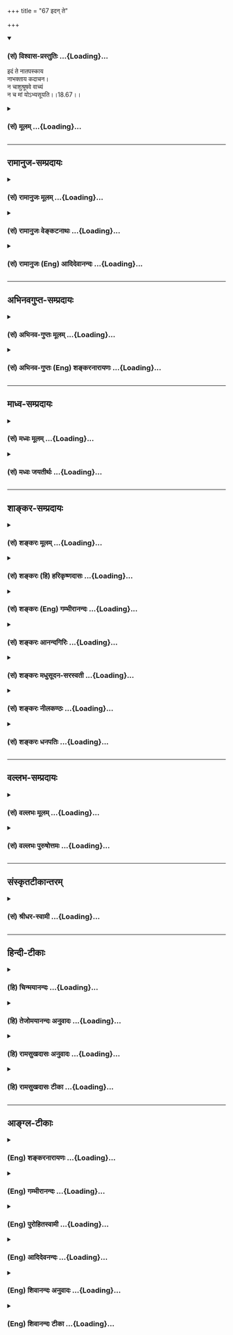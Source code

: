 +++
title = "67 इदन् ते"

+++
<div class="js_include" newlevelforh1="3" title="(सं) विश्वास-प्रस्तुतिः" unfilled url="/purANam/mahAbhAratam/06-bhIShma-parva/02-bhagavad-gItA-parva/saMskRtam/vishvAsa-prastutiH/18_moxa-saMnyAsa-yogaH/67_idan_te.md">
<details open><summary><h3>(सं) विश्वास-प्रस्तुतिः ...{Loading}...</h3></summary>

इदं ते नातपस्काय  
नाभक्ताय कदाचन।  
न चाशुश्रूषवे वाच्यं  
न च मां योऽभ्यसूयति।।18.67।।
</details>
</div>
<div class="js_include collapsed" newlevelforh1="3" title="(सं) मूलम्" unfilled url="/purANam/mahAbhAratam/06-bhIShma-parva/02-bhagavad-gItA-parva/saMskRtam/mUlam/18_moxa-saMnyAsa-yogaH/67_idan_te.md">
<details><summary><h3>(सं) मूलम् ...{Loading}...</h3></summary>

इदं ते नातपस्काय नाभक्ताय कदाचन।  
न चाशुश्रूषवे वाच्यं न च मां योऽभ्यसूयति।।18.67।।
</details>
</div>


_________________
## रामानुज-सम्प्रदायः
<div class="js_include collapsed" newlevelforh1="3" title="(सं) रामानुजः मूलम्" unfilled url="/purANam/mahAbhAratam/06-bhIShma-parva/02-bhagavad-gItA-parva/saMskRtam/rAmAnujaH/mUlam/18_moxa-saMnyAsa-yogaH/67_idan_te.md">
<details><summary><h3>(सं) रामानुजः मूलम् ...{Loading}...</h3></summary>

।।18.67।।**इदं ते** परमं गुह्यं शास्त्रं मया आख्यातम् **अतपस्काय**
अतप्ततपसे त्वया **न** वाच्यं त्वयि वक्तरि मयि च **अभक्ताय कदाचन न**
वाच्यं तप्ततपसे च अभक्ताय न वाच्यम् इत्यर्थः। **न च अशुश्रूषवे** भक्ताय
अपि अशुश्रूषवे न **वाच्यं न च मां यः अभ्यसूयति** मत्स्वरूपे मदैश्वर्ये
मद्गुणेषु च कथितेषु यो दोषम् आविष्करोति न तस्मै वाच्यम्;
असमानविभक्तिनिर्देशः तस्य अत्यन्तपरिहरणीयताज्ञापनाय।

</details>
</div>
<div class="js_include collapsed" newlevelforh1="3" title="(सं) रामानुजः वेङ्कटनाथः" unfilled url="/purANam/mahAbhAratam/06-bhIShma-parva/02-bhagavad-gItA-parva/saMskRtam/rAmAnujaH/venkaTanAthaH/18_moxa-saMnyAsa-yogaH/67_idan_te.md">
<details><summary><h3>(सं) रामानुजः वेङ्कटनाथः ...{Loading}...</h3></summary>

  
  
।।18.67।। एवं स्वोपदेशेन प्रतिष्ठिततत्त्वहितज्ञानस्य अर्जुनस्य
कर्तव्यविशेषोपदेशव्याजेन सम्प्रदायविधिसिद्ध्यथमस्मिन्
शास्त्रेऽनधिकारिणस्तावद्व्यनक्ति -- इदं ते इति श्लोकेन। इदम् इति
सामान्येन निर्दिष्टं पूर्वापरग्रन्थस्थैः पदैर्विवृणोति -- इद ते परमं
गुह्यं शास्त्रं मयाऽऽख्यातमिति। अत्र तेशब्दःइति ते ज्ञानमाख्यातम्
\[18।63\] इति श्लोकादाकृष्टः श्लोकस्थस्य तु तेशब्दस्यत्वयेति व्याक्रिया।
अतपस्कशब्देन तपःप्रारम्भमात्रे कृतेऽपि श्रवणानधिकारित्वं विवक्षितमित्याह
-- अतप्ततपस इति। यस्य देवे परा भक्तिर्यथा देवे तथा गुरौ
\[श्वे.उ.6।23सुबालो.16।2यो.शि.2।22शाट्याय.37\] इति श्रुत्यनुसारेणाऽऽह --
त्वयि वक्तरि मयि चाभक्तायेति। अभक्तत्वे
विशेषसङ्कोचकाभावात्। मद्भक्तेष्वभिधास्यति \[18।68\] इत्यनन्तरं
भक्तावादरदर्शनाच्च।  
  
कदाचन इत्यनेन तपसि सम्यगनुष्ठितेऽपीति विवक्षितमित्याह -- तप्तपसे
चाभक्तायेति। प्रत्येकपरिहरणीयत्वाय च नञ्प्रयोगावृत्तिः।
उत्तरोत्तरतीव्रत्वतात्पर्येण क्रमविशेष इत्यभिप्रायेणाऽऽह --
भक्तायाप्यशुश्रूषव इति। अत्रापि सङ्कोचहेत्वभावात् पूर्ववत्। प्रब्रूहि तं
श्रद्दधानाय मह्यम् \[कठो.1।1।13\] इति श्रुत्या च
शुश्रूषाप्राधान्यमवगतम्; मामभ्यसूयति
मह्यमभ्यसूयतीत्यर्थः। क्रुधदुहेर्ष्यासूयार्थानां यं प्रति कोपः
\[अष्टा.1।4।37\] इति कर्मत्वस्यापि सिद्धत्वात् द्वितीयाऽत्रानपोदिता। मां
प्रत्यसूयतीत्युक्तं भवति। विषयतो लक्षणतश्च असूयां व्यनक्तिमत्स्वरूप
इत्यादिना। माम् इति सप्रकारपरामर्श इति भावः।  
  
प्रक्रमानुरोधेननचाभ्यसूयवे इति वक्तव्ये प्रक्रमभङ्गेन विरूपवाक्यकरणं
केनाभिप्रायेणेत्यत्राऽऽह -- असमानेति। असूयकायानृजवे
\[मुक्तिको.1।51\]असूयकाय मां मादाः \[मनुः2।114\] इत्यादिभिरसूयामात्रवते
प्रवचनं निषिद्धम्। भगवत्यभ्यसूयावते तु प्रवचनमत्यन्तपरिहरणीयमिति भावः। न
च ৷৷. वाच्यम् इत्यनेनानधिकारिषु प्रवचने प्रत्यवायः सूचितः। अत्रमेधाविने
तपस्विने वा इत्यनयोर्विकल्पोऽन्यत्र दृष्टः; भक्तादेस्तु न तथा अतो
भक्त्यादिरहिताय न मेधाविने नापि तपस्विने वाच्यम्। सर्वगुणयोगेऽपि
भगवत्यभ्यसूयावते न वाच्यमित्युक्तं भवति।  
  

</details>
</div>
<div class="js_include collapsed" newlevelforh1="3" title="(सं) रामानुजः (Eng) आदिदेवानन्दः" unfilled url="/purANam/mahAbhAratam/06-bhIShma-parva/02-bhagavad-gItA-parva/saMskRtam/rAmAnujaH/english/AdidevAnandaH/18_moxa-saMnyAsa-yogaH/67_idan_te.md">
<details><summary><h3>(सं) रामानुजः (Eng) आदिदेवानन्दः ...{Loading}...</h3></summary>

18.67 I have taught you this most secret doctrine. This should not be
imparted by you to someone who has not practised austere disciplines.
Never should this be taught to someone who is not devoted to Me and to
you, the teacher (i.e., when you have to play the role of a teacher of
this doctrine). The meaning is that it should not be taught by you to
someone who, though practising austerities, is not a devotee and does
not serve Me. It is also never to be taught to one who has no wish to
listen, even though he is a devotee. Nor should it be imparted to one
who traduces Me, that is, who - when My nature, glories and attributes
are described - discovers defects in them. The differences of case (from
ablative to nominative form) is to teach that the last one is the most
despicable character.

</details>
</div>


_________________
## अभिनवगुप्त-सम्प्रदायः
<div class="js_include collapsed" newlevelforh1="3" title="(सं) अभिनव-गुप्तः मूलम्" unfilled url="/purANam/mahAbhAratam/06-bhIShma-parva/02-bhagavad-gItA-parva/saMskRtam/abhinava-guptaH/mUlam/18_moxa-saMnyAsa-yogaH/67_idan_te.md">
<details><summary><h3>(सं) अभिनव-गुप्तः मूलम् ...{Loading}...</h3></summary>

।।18.67।। इदमिति। अस्य ज्ञानस्य गोप्यमानत्वं सिद्धिदम्;
सर्वजनाविषयत्वात्। तपसा तावत् पापग्रन्थौ विशीर्णे कुशलपरिपाकोन्मुखता
भवति; इति पूर्वं तपः तपसः श्रद्धा +++(S adds जायते after श्रद्धा )+++ ; सैव
भक्तिः। श्रद्धापि उपजाता कदाचित् न प्ररोहति; सौदामिनीव
क्षणदृष्टनष्टत्वात् +++(N क्षणदृष्टत्वात् )+++। ततः तत्प्ररोहे श्रोतुमिच्छा
भवति। इयदपि च कस्यचिदनीश्वरेऽवस्तुनि शुष्कसाङ्ख्यादिज्ञाने भवति।
सेश्वरेऽपि वा कस्यचित् फलार्थितया फलमेव प्रधानीकृत्य भगवन्तं च
स्वात्मानं तदुपकरणपात्रीकरणेन न्यक्कृत्यं भवेत्। यदुक्तम् -- पुरुषश्च
कर्मार्थत्वात् +++(JS; III; i; 6 )+++  
  
कर्माण्यपि फलार्थत्वात् +++(JS; III; i; 4 )+++ इति। एवमुभयथापि भगवति असूयैव
अनादर इत्यर्थः।

</details>
</div>
<div class="js_include collapsed" newlevelforh1="3" title="(सं) अभिनव-गुप्तः (Eng) शङ्करनारायणः" unfilled url="/purANam/mahAbhAratam/06-bhIShma-parva/02-bhagavad-gItA-parva/saMskRtam/abhinava-guptaH/english/shankaranArAyaNaH/18_moxa-saMnyAsa-yogaH/67_idan_te.md">
<details><summary><h3>(सं) अभिनव-गुप्तः (Eng) शङ्करनारायणः ...{Loading}...</h3></summary>

18.67 Idam etc. If the secrecy of this knowledge is maintained it would
yield success, because It is out of reach of all \[ordinary\] persons.
When the knot of sin is cut off through observing austerities, then only
the results of good act is ready to become ripe. Hence, austerity comes
first. Due to austerity, faith is born. The same (faith) is devotion
here. The faith, even if it is born, does not grow well, in case it
becomes visible only for a moment and then perishes like lightning.
Therefore to help its growth, the desire to listen to is \[next\]. In
the case of certain person, even all this arises with regard to the
useless knowledge of the dry Sankhya (reasoning) system that admits no
Supreme Lord. Even with regard to a system that adimts the Supreme Lord,
it may, n the case of another person-on account of his craving for fruit
of action-emerge by raising the fruit-of-action alone to the status of
importance and by humbling down one's own Worshipful Self to the role of
an instrument in achieving that fruit It has been declared : 'The agent
also \[is an auxiliary\], because he is for the action \[enjoined\].'
(JS, III, i, 6); and 'Actions also \[are auxiliary\] because they are
for the purpose of fruits.' (JS, III, i, 4). Thus in both the instances
there is indignation, meaning 'disregard' with the Bhagavat (Self) -
This is the purport.

</details>
</div>


_________________
## माध्व-सम्प्रदायः
<div class="js_include collapsed" newlevelforh1="3" title="(सं) मध्वः मूलम्" unfilled url="/purANam/mahAbhAratam/06-bhIShma-parva/02-bhagavad-gItA-parva/saMskRtam/madhvaH/mUlam/18_moxa-saMnyAsa-yogaH/67_idan_te.md">
<details><summary><h3>(सं) मध्वः मूलम् ...{Loading}...</h3></summary>

।।18.67।। Sri Madhvacharya did not comment on this sloka.,

</details>
</div>
<div class="js_include collapsed" newlevelforh1="3" title="(सं) मध्वः जयतीर्थः" unfilled url="/purANam/mahAbhAratam/06-bhIShma-parva/02-bhagavad-gItA-parva/saMskRtam/madhvaH/jayatIrthaH/18_moxa-saMnyAsa-yogaH/67_idan_te.md">
<details><summary><h3>(सं) मध्वः जयतीर्थः ...{Loading}...</h3></summary>

।।18.67।। Sri Jayatirtha did not comment on this sloka.  
  

</details>
</div>


_________________
## शाङ्कर-सम्प्रदायः
<div class="js_include collapsed" newlevelforh1="3" title="(सं) शङ्करः मूलम्" unfilled url="/purANam/mahAbhAratam/06-bhIShma-parva/02-bhagavad-gItA-parva/saMskRtam/shankaraH/mUlam/18_moxa-saMnyAsa-yogaH/67_idan_te.md">
<details><summary><h3>(सं) शङ्करः मूलम् ...{Loading}...</h3></summary>

।।18.67।। --,**इदं** शास्त्रं **ते** तव हिताय मया उक्तं संसारविच्छित्तये
**अतपस्काय** तपोरहिताय **न** वाच्यम् इति व्यवहितेन संबध्यते। तपस्विनेऽपि
**अभक्ताय** गुरौ देवे च भक्तिरहिताय **कदाचन** कस्यांचिदपि अवस्थायां
**न** वाच्यम्। भक्तः तपस्वी अपि सन् अशुश्रूषुः यो भवति तस्मै अपि न
**वाच्यम्। न च यो मां** वासुदेवं प्राकृतं मनुष्यं मत्वा **अभ्यसूयति**
आत्मप्रशंसादिदोषाध्यारोपणेन ईश्वरत्वं मम अजानन् न सहते; असावपि अयोग्यः;
तस्मै अपि न वाच्यम्। भगवति अनसूयायुक्ताय तपस्विने भक्ताय शुश्रूषवे
वाच्यं शास्त्रम् इति,सामर्थ्यात् गम्यते। तत्र मेधाविने तपस्विने वा इति
अनयोः विकल्पदर्शनात् शुश्रूषाभक्तियुक्ताय तपस्विने तद्युक्ताय मेधाविने
वा वाच्यम्। शुश्रूषाभक्तिवियुक्ताय न तपस्विने नापि मेधाविने वाच्यम्।
भगवति असूयायुक्ताय समस्तगुणवतेऽपि न वाच्यम्। गुरुशुश्रूषाभक्तिमते च
वाच्यम् इत्येषः शास्त्रसंप्रदायविधिः।। संप्रदायस्य कर्तुः फलम् इदानीम् आह
--,

</details>
</div>
<div class="js_include collapsed" newlevelforh1="3" title="(सं) शङ्करः (हि) हरिकृष्णदासः" unfilled url="/purANam/mahAbhAratam/06-bhIShma-parva/02-bhagavad-gItA-parva/saMskRtam/shankaraH/hindI/harikRShNadAsaH/18_moxa-saMnyAsa-yogaH/67_idan_te.md">
<details><summary><h3>(सं) शङ्करः (हि) हरिकृष्णदासः ...{Loading}...</h3></summary>

।।18.67।। इस अठारहवें अध्यायमें समस्त गीताशास्त्रके अर्थका उपसंहार करके
फिर विशेषरूपसे इस अन्तिम श्लोकमें शास्त्रके अभिप्रायको दृढ़ करनेके लिये
संक्षेपसे उपसंहार करके; अब शास्त्रसम्प्रदायकी विधि बतलाते हैं।  
  
तेरे हितके लिये अर्थात् संसारका उच्छेद करनेके लिये; कहा हुआ यह शास्त्र;
तपरहित मनुष्यको नहीं सुनाना चाहिये। इस प्रकार वाच्यम् इस व्यवधानयुक्त
पदसे न का सम्बन्ध है। तपस्वी होनेपर भी जो अभक्त हो अर्थात् गुरु या
देवतामें भक्ति रखनेवाला न हो उसे कभीकिसी अवस्थामें भी नहीं सुनाना
चाहिये। भक्त और तपस्वी होकर भी जो शुश्रूषु ( सुननेका इच्छुक ) न हो उसे
भी नहीं सुनाना चाहिये। तथा जो मुझ वासुदेवको प्राकृत मनुष्य मानकर; मुझमें
दोषदृष्टि करता हो; मुझे ईश्वर न जाननेसे; मुझमें आत्मप्रशंसादि दोषोंका
अध्यारोप करके; मेरे ईश्वरत्वको सहन न कर सकता हो वह भी अयोग्य है; उसे
भी,( यह शास्त्र ) नहीं सुनाना चाहिये। अथपित्तिसे यह निश्चय होता है कि यह
शास्त्र भगवान्में भक्ति रखनेवाले; तपस्वी; शुश्रूषायुक्त और दोषदृष्टिरहित
पुरुषको ही सुनाना चाहिये। अन्य स्मृतियोंमें मेधावीको या तपस्वीको; इस
प्रकार इन दोनोंका विकल्प देखा जाता है; इसलिये यह समझना चाहिये कि
शुश्रूषा और भक्तियुक्त तपस्वीको अथवा इन तीनों गुणोंसे युक्त मेधावीको यह
शास्त्र सुनाना चाहिये। शुश्रूषा और भक्तिसे रहित तपस्वी या मेधावी किसीको
भी नहीं सुनाना चाहिये। भगवान्में दोषदृष्टि रखनेवाला तो यदि
सर्वगुणसम्पन्न हो; तो भी उसे नहीं सुनाना चाहिये। गुरु शुश्रूषा और
भक्तियुक्त पुरुषको ही सुनाना चाहिये। इस प्रकार यह शास्त्रसम्प्रदायकी
विधि है।  
  
,

</details>
</div>
<div class="js_include collapsed" newlevelforh1="3" title="(सं) शङ्करः (Eng) गम्भीरानन्दः" unfilled url="/purANam/mahAbhAratam/06-bhIShma-parva/02-bhagavad-gItA-parva/saMskRtam/shankaraH/english/gambhIrAnandaH/18_moxa-saMnyAsa-yogaH/67_idan_te.md">
<details><summary><h3>(सं) शङ्करः (Eng) गम्भीरानन्दः ...{Loading}...</h3></summary>

18.67 Idam, this Scripture; which has been taught by Me te, to you, for
your good, for terminating mundane existence; an vacyam, should not be
taught (-na is connected with the remote word vacyam-); atapaskaya, to
one who is devoid of austerities. It should kadacana, never, under any
condition whatsoever; be taught abhaktaya, to one who is not a devotee,
who is devoid of devotion to his teacher and God, even if he be a man of
austerity. Neither should it be taught even asurusave, to one who does
not redner service-even though he may be a devotee and a man of
austerity. Na ca, nor as well; to him yah, who; abhyasuyati, cavils;
mam, at Me, at Vasudeva-thinking that I am an ordinary person; to him
who, not knowing My Godhood, imputes self-adulation etc. to Me and
cannot tolerate Me. He too is unfit; to him also it should not be
imparted. From the force of the context it is understood that the
Scripture should be taught to one who has devotion to the Lord, is
austere, renders service, and does not cavil. As to that, since it is
seen (in a Smrti)-'to one who is intelligent or to one who is
austere'-that there is an option between the two, it follows that this
should be imparted either to an austere person given to service and
devotion, or to an intelligent person endowed with them. It should not
be imparted to an austere or even an intelligent person if he lacks
service and devotion. It should not be taught to one who cavils at the
Lord, even though he be possessed of all the good alities. And it should
be taught to one whoserves his teacher and is devout. This is the rule
for transmitting the Scripture. Now the Lord states the fruit derived by
one who transmits the Scripture:

</details>
</div>
<div class="js_include collapsed" newlevelforh1="3" title="(सं) शङ्करः आनन्दगिरिः" unfilled url="/purANam/mahAbhAratam/06-bhIShma-parva/02-bhagavad-gItA-parva/saMskRtam/shankaraH/AnandagiriH/18_moxa-saMnyAsa-yogaH/67_idan_te.md">
<details><summary><h3>(सं) शङ्करः आनन्दगिरिः ...{Loading}...</h3></summary>

।।18.67।। पूर्वापरालोचनातो गीताशास्त्रं व्याख्यायोपसंहृत्य
तत्तात्पर्यार्थं निर्धारितमपि विचारद्वारा निर्धारयितुं विचारमवतारयति --
**अस्मिन्निति।** किंशब्दार्थमेव त्रेधा विभजते -- **ज्ञानमिति।**
निमित्ताभावे संशयस्याभासत्वान्न निरस्येति मत्वा पृच्छति -- **कुत इति।**
तत्तदर्थावद्योतकानेकवाक्यदर्शनं तन्निमित्तमित्याह -- **यज्ज्ञात्वेति।**
कर्मणामवश्यकर्तव्यत्वोपलम्भात्तेभ्योऽपि निःश्रेयसप्राप्तिर्भातीत्याह --
**कर्मण्येवेति।** तथापि समुच्चयप्रापकं नास्तीत्याशङ्क्याह -- **एवमिति।**
सत्यां सामग्र्यां कार्यमवश्यंभावीत्युपसंहरति -- **इति भवेदिति।**
संदिग्धं सफलं च विचार्यमिति स्थितेरसति फले संदिग्धमपि न विचार्यमिति
बुद्ध्या पृच्छति -- **किं पुनरिति।** प्रत्येकं ज्ञानकर्मणोः
समुच्चितयोर्वा मुक्तिं प्रति परमसाधनतेत्यवधारणमेव विचारफलमिति परिहरति --
**नन्विति।** संदेहप्रयोजनयोर्विचारप्रयोजकयोर्भावाद्विचारद्वारा
परममुक्तिसाधनं निर्धारणीयमिति निगमयति -- **अत इति।** एवं विचारमवतार्य
सिद्धान्तं संगृह्णाति -- **आत्मेति।** संग्रहवाक्यं
विवृण्वन्नादावात्मज्ञानापोह्यामविद्यां दर्शयति -- **क्रियेति।**
आश्रयोक्त्या तदनादित्वमाह -- **आत्मनीति।**
तामेवाविद्यामनाद्यविद्योत्थामनर्थात्मिकां प्रपञ्चयति -- **ममेति।**
अनाद्यविद्याकार्यत्वात्प्रवाहरूपेणानादित्वमस्या विवक्षित्वा विशिनष्टि --
**अनादीति।** तत्र कारणाविद्यानिवर्तकत्वमात्मज्ञानस्योपन्यस्यति --
**अस्या इति।** ननु नेदमुत्पन्नं ज्ञानं निवर्तयत्यविरोधेनोत्पन्नत्वान्न
चानुत्पन्नमलब्धात्मकस्यार्थक्रियाकारित्वाभावात्तत्राह --
**उत्पद्यमानमिति।** कथं तस्य कारणाविद्यानिवर्तकत्वमित्याशङ्क्य
कार्याविद्यानिवर्तकत्वदृष्टेरित्याह -- **कर्मेति।**
आत्मज्ञानस्येत्यादिसंग्रहवाक्ये
तुशब्दद्योत्यविशेषाभावात्तदानर्थक्यमाशङ्क्याह -- **तुशब्द इति।**
पक्षद्वयव्यावर्तकत्वमेवास्य स्फुटयति -- **नेत्यादिना।** इतश्च
कर्मासाध्यता मुक्तेरित्याह -- **अकार्यत्वाच्चेति।**एष नित्यो महिमा इति
श्रुतेर्नित्यत्वेन मोक्षस्याकार्यत्वान्न तत्र हेत्वपेक्षेत्युपपादयति --
**नहीति।** ज्ञानेनापि मोक्षो न क्रियते चेत्तर्हि केवलमपि ज्ञानं
मुक्त्यनुपयुक्तमिति कुतस्तस्य तत्र हेतुत्वधीरित्याशङ्कते -- **केवलेति।**
ज्ञानानर्थक्यं दूषयति -- **नेति।** तदेव प्रपञ्चयति -- **अविद्येति।**
यदुक्तमविद्यानिवर्तकज्ञानस्य कैवल्यफलावसायित्वं दृष्टमिति तत्र
दृष्टान्तमाह -- **रज्ज्वादीति।** उक्ते विषये तमोनिवर्तकप्रकाशस्य
कस्मिन्फले पर्यवसानं तत्राह -- **विनिवृत्तेति।** प्रदीपप्रकाशस्य
सर्पभ्रमनिवृत्तिद्वारा रज्जुमात्रे पर्यवसानवदात्मज्ञानस्यापि
तदविद्यानिवृत्त्यात्मकैवल्यावसानमिति दार्ष्टान्तिकमाह -- **तथेति।**
ज्ञात्रादीनां ज्ञाननिष्ठाहेतूनां कर्मान्तरे प्रवृत्तिसंभवात्कर्मसहितैव
सा कैवल्यावसायिनीति चेत्तत्राह -- **दृष्टार्थायामिति।** कर्मसाहित्यं
ज्ञाननिष्ठाया दृष्टान्तेन साधयन्नाशङ्कते -- **भुजीति।** भुजिक्रियाया
लौकिक्या वैदिक्याश्चाग्निहोत्रादिक्रियायाः
सहानुष्ठानवदग्निहोत्रादिक्रियाया ज्ञाननिष्ठायाश्च साहित्यमित्यर्थः।
भुजिफले तृष्णाख्ये प्राप्तेऽपि स्वर्गादौ तद्धेतौ
चाग्निहोत्रादावर्थित्वदृष्टेर्युक्तं तत्र साहित्यं न तथा
मुक्तिफलज्ञाननिष्ठालाभे स्वर्गादौ तद्धेतौ वा कर्मण्यर्थित्वं तेन
ज्ञाननिष्ठाकर्मणोर्न साहित्यमिति परिहरति -- **नेत्यादिना।** संग्रहवाक्यं
विवृणोति -- **कैवल्येति।** ज्ञाने फलवति लब्धे फलान्तरे तद्धेतौ च
नार्थितेत्यत्र दृष्टान्तमाह -- **सर्वत इति।** सर्वत्र संप्लुतं
व्याप्तमुदकमिति समुद्रोक्तिस्तत्फलं स्नानादि तस्मिन्प्राप्ते न
तडागादिनिर्माणक्रियायां तदधीने च स्नानादौ कस्यचिदर्थित्वं तथा
प्रकृतेपीत्यर्थः। निरतिशयफले ज्ञाने लब्धे सातिशयफले कर्मणि
नार्थित्वमित्येतद्दृष्टान्तेन स्फुटयति -- **नहीति।** कर्मणः
सातिशयफलत्वमुक्तमुपजीव्य फलितमाह -- **तस्मान्नेति।** ज्ञानकर्मणोः
साहित्यासंभवमपि पूर्वोक्तं निगमयति -- **नचेति।** नहि प्रकाशतमसोरिव मिथो
विरुद्धयोस्तयोः साक्षादेकस्मिन्फले साहित्यमित्यर्थः। ननु ज्ञानमेव मोक्षं
साधयदात्मसहायत्वेन कर्मापेक्षते,करणस्योपकरणापेक्षत्वात्तत्राह --
**नापीति।** ज्ञानमुत्पत्तौ यज्ञाद्यपेक्षमपि नोत्पन्नं फले तदपेक्षं
स्वोत्पत्तिनान्तरीयकत्वेन मुक्तेस्तन्मात्रायत्तत्वादित्यर्थः।
यदुक्तमितिकर्तव्यत्वेन ज्ञानं कर्मापेक्षमिति तत्राह -- **अविद्येति।**
ज्ञानस्याज्ञाननिवर्तकत्वात्तत्र कर्मणो विरुद्धतया सहकारित्वायोगान्न फले
तदपेक्षेत्यर्थः। कर्मणोऽपि ज्ञानवदज्ञाननिवर्तकत्वे कुतो
विरुद्धतेत्याशङ्क्याह -- **नहीति।** केवलस्य समुच्चितस्य वा कर्मणो मोक्षे
साक्षादनन्वये फलितमाह -- **अत इति।** केवलं ज्ञानं मुक्तिसाधनमित्युक्तं
तन्निषेधयन्नाशङ्कते -- **नेत्यादिना।** निषेध्यमनूद्य नञर्थमाह --
**यत्तावदिति।** नित्याकरणे प्रत्यवायाप्राप्तेरिति हेतुं प्रपञ्चयति --
**यत इति।** ज्ञानवतोऽपि नित्यानुष्ठानस्यावश्यकत्वान्न केवलज्ञानस्य
कैवल्यहेतुतेत्यर्थः। कैवल्यस्य च नित्यत्वादित्यस्य व्यावर्त्यं दर्शयति
-- **नन्विति।** यदि नित्यनैमित्तिककर्माणि श्रौतान्यकरणे
प्रत्यवायकारीण्यवश्यानुष्ठेयान्येवं तर्हि तेभ्यः
समुच्चितेभ्योऽसमुच्चितेभ्यश्च मोक्षो नेत्युक्तत्वात्केवलज्ञानस्य
चातद्धेतुत्वादनिबन्धना मुक्तिर्न सिध्येदित्यर्थः। कैवल्यस्य चेत्यादि
व्याकुर्वन्ननिर्मोक्षप्रसङ्गं प्रत्यादिशति -- **नैष दोष इति।**
मुक्तेर्नित्यत्वेनायत्नसिद्धेर्न तदभावशङ्केत्युक्तं प्रपञ्चयति --
**नित्यानामिति।** काम्यकर्मवशादिष्टशरीरापत्तिं शङ्कित्वोक्तं --
**काम्यानां चेति।** आरब्धकर्मवशात्तर्हि देहान्तरं नेत्याह --
**वर्तमानेति।** तर्हि देहान्तरं शेषकर्मणा स्यादित्याशङ्क्य
कर्माशयस्यैकभविकत्वान्नेत्याह -- **पतितेऽस्मिन्निति।** रागादिना
कर्मान्तरं ततो देहान्तरं च भविष्यतीत्याशङ्क्याह -- **रागादीनां चेति।**
आत्मनः स्वरूपावस्थानमिति संबन्धः। अतीतासंख्यजन्मभेदेष्वर्जितस्य कर्मणो
नानाफलस्यानारब्धस्य भोगेन विनाक्षयात्ततो
देहान्तरारम्भादैकभविकत्वस्याप्रामाणिकत्वान्न मुक्तेरयत्नसिद्धतेति चोदयति
-- **अतिक्रान्तेति।** नोक्तकर्मनिमित्तं देहान्तरं शङ्कितव्यमित्याह --
**नेति।** नित्यनैमित्तिककर्माणि श्रौतान्यवश्यमनुष्ठेयानि तदनुष्ठाने च
महानायासस्ततो दुःखोपभोगस्तस्योक्तानारब्धकर्मफलभोगत्वोपगमान्न ततो
देहान्तरमित्याह -- **नित्येति।** नित्यादिना दुरितनिवृत्तावप्यविरोधान्न
सुकृतनिवृत्तिस्ततो देहान्तरमित्याशङ्क्य सुकृतस्य
नित्यादेरन्यत्वेनारब्धत्वे च न्यायविरुद्धस्य तस्यासिद्धत्वात्ततो
देहान्तरायोगान्नित्यादेरनन्यत्वे च न तस्य फलान्तरमिति मत्वा यथा
प्रायश्चित्तमुपात्तदुरितनिबर्हणार्थं न फलान्तरापेक्षं तथेदं सर्वमपि
नित्यादिकर्मोपात्तपापनिराकरणार्थं तस्मिन्नेव पर्यवस्यन्न
देहान्तरारम्भकमिति पक्षान्तरमाह -- **प्रायश्चित्तवदिति।** तथापि
प्रारब्धवशादेव देहान्तरं शङ्क्यते नानाजन्मारम्भकाणामपि तेषां
यावदधिकारन्यायेन संभवादित्याशङ्क्याह -- **आरब्धानां चेति।**
पूर्वार्जितकर्मणामेवं क्षीणत्वेऽपि कानिचित्पूर्वकर्माणि
देहान्तरमारभेरन्नित्याशङ्क्याह -- **अपूर्वाणां चेति।** विना ज्ञानं
कर्मणैव मुक्तिरिति पक्षं श्रुत्यवष्टम्भेन निराचष्टे -- **नेत्यादिना।**
विद्यतेऽयनायेति श्रुतेरिति संबन्धः। एवकारार्थं विवृण्वन्नेत्यादिभागं
व्याकरोति -- **अन्य इति।**यदा चर्मवदाकाशं वेष्टयिष्यन्ति मानवाः। तदा
देवमविज्ञाय दुःखस्यान्तो भविष्यति इति श्रुतिमर्थतोऽनुवदति --
**चर्मवदिति।** श्रौतार्थे स्मृतिं संवादयति -- **ज्ञानादिति।** किञ्च
त्वदीयन्यायस्यानुग्राह्यमानहीनत्वेनाभासतया पुण्यकर्मणामनारब्धफलानां
क्षयाभावे देहान्तरारम्भसंभवान्न ज्ञानं विना मुक्तिरित्याह --
**अनारब्धेति।** तथाविधानां कर्मणां नास्ति संभावनेत्याशङ्क्याह --
**यथेति।** अनारब्धफलपुण्यकर्माभावेऽपि कथं मोक्षानुपपत्तिरिति तत्राह --
**तेषां चेति।** इतश्च कर्मक्षयानुपपत्त्या मोक्षानुपपत्तिरिति तत्राह --
**धर्मेति।**कर्मणा पितृलोकः इति श्रुतिमाश्रित्य कर्माक्षये हेत्वन्तरमाह
-- **नित्यानामिति।** स्मृत्यापि यथोक्तमर्थं समर्थयति -- **वर्णा इति।**
प्रेत्य कर्मफलमनुभूय ततः शेषेण विशिष्टजात्यादिभाजो जन्म प्रतिपद्यन्त
इत्येतदादिपदार्थः। यत्तु नित्यानुष्ठानायासदुःखभोगस्य तत्फलभोगत्वमिति
तदिदानीमनुभवति -- **ये त्विति।** नित्यान्यनुष्ठीयमानान्यायासपर्यन्तानीति
शेषः। तथापि नित्यानां काम्यानामिव स्वरूपातिरिक्तं फलमाशङ्क्य
विध्युद्देशे तदश्रवणान्मैवमित्याह -- **नत्विति।** विध्युद्देशे फलाश्रुतौ
तत्कामनाया निमित्तस्याभावान्न नित्यानि विधीयेरन्नित्याशङ्क्याह --
**जीवनादीति।** न नित्यानां विध्यसिद्धिरिति शेषः। अनुभाषितं दूषयति --
**नेत्यादिना।** तदेव विवृण्वन्निषेध्यमनूद्य नञर्थमाह -- **यदुक्तमिति।**
अप्रवृत्तानामित्यादिहेतुं प्रपञ्चयति -- **नहीति।** कर्मान्तरारब्धेऽपि
देहे दुरितफलं नित्यानुष्ठानायासदुःखं भुज्यतां कानुपपत्तिरित्याशङ्क्याह
-- **अन्यथेति।** यदुक्तं दुःखफलविशेषानुपपत्तिश्च स्यादिति तदुपपादयति --
**तस्येति।** संभावितानि तावदनन्तानि संचितानि दुरितानि तानि च
नानादुःखफलानि यदि तानि नित्यानुष्ठानायासरूपं दुःखं तन्मात्रफलानि
कल्प्येरंस्तदा तेष्वेवं कल्प्यमानेषु सत्सु
नित्यस्यानुष्ठितस्यायासमासादयतो यो दुरितकृतो दुःखविशेषो न तत्फलं
दुरितफलानां दुःखानां बहुत्वादतो नित्यं कर्म यथाविशेषं तं
दुरितकृतदुःखविशेषफलकमित्यक्तमित्यर्थः। किञ्च
नित्यानुष्ठानायासदुःखमात्रफलानि चेद्दुरितानि कल्प्यन्ते,तदा
द्वन्द्वशब्दितरागादिबाधस्य रोगादिबाधायाश्च दुरितनिमित्तत्वानुपपत्तेः
सुकृतकृतत्वस्य चासंभवादनुपपत्तिरेवोदीरितबाधायाः स्यादित्याह --
**द्वन्द्वेति।** इतश्च नित्यानुष्ठानायासदुःखमेव दुरितफलमित्ययुक्तमित्याह
-- **नित्येति।** दुःखमिति न शक्यते कल्पयितुमिति पूर्वेण संबन्धः। यदि
तदेव तत्फलं न तर्हि शिरसा पाषाणवहनादिदुःखं दुरितकृतं नच तत्कारणं सुकृतं
दुःखस्यातत्कार्यत्वादतस्तदाकस्मिकं स्यादित्यर्थः।
नित्यानुष्ठानायासदुःखमुपात्तदुरितफलमित्येतदप्रकृतत्वाच्चायुक्तं
वक्तुमित्याह -- **अप्रकृतं चेति।** तदेव प्रपञ्चयितुं पृच्छति --
**कथमिति।** तत्रादौ प्रकृतमाह -- **अप्रसूतेति।** तथापि
कथमस्माकमप्रकृतवादित्वं तत्राह -- **तत्रेति।**
प्रसूतफलत्वमप्रसूतफलत्वमिति प्राचीनदुरितगतविशेषानुपगमादविशेषेण सर्वस्यैव
तस्य प्रसूतफलत्वान्नित्यानुष्ठानायासदुःखफलत्वसंभवान्नाप्रकृतवादितेति
शङ्कते -- **अथेति।** पूर्वोपात्तदुरितस्याविशेषेणारब्धफलत्वे
विशेषणानर्थक्यमिति परिहरति -- **तत इति।**
दुरितमात्रस्यारब्धफलत्वेनानारब्धफलस्य
तस्योक्तफलविशेषवत्त्वानुपपत्तेरित्यर्थः। पूर्वोपात्तदुरितमारब्धफलं
चेद्भोगेनैव तत्क्षयसंभवात्तन्निवृत्त्यर्थं नित्यं कर्म न विधातव्यमिति
दोषान्तरमाह -- **नित्येति।** इतश्च नित्यानुष्ठानायासदुःखं
नोपात्तदुरितफलमित्याह -- **किञ्चेति।** तदेव स्फोरयति -- **श्रुतस्येति।  
  
यथा व्यायामगमनादिकृतं दुःखं नान्यस्य दुरितस्येष्यते तत्फलत्वसंभवात्तथा
नित्यस्यापि श्रुत्युक्तस्यानुष्ठितस्यायासपर्यन्तस्य
फलान्तरानुपगमादनुष्ठानायासदुःखमेव चेत्फलं तर्हि तस्मादेव तद्दर्शनात्तस्य
न दुरितफलत्वं कल्प्यं नित्यफलत्वसंभवादित्यर्थः। दुःखफलत्वे
नित्यानामननुष्ठानमेव श्रेयः स्यादित्याशङ्क्याह --** जीवनादिति।
**नित्यानां दुरितफलत्वानुपपत्तौ हेत्वन्तरमाह --** प्रायश्चित्तवदिति।
**दृष्टान्तं प्रपञ्चयति --** यस्मिन्निति। **तथा जीवनादिनिमित्ते
विहितानां नित्यानां दुरितफलत्वासिद्धिरिति शेषः। सत्यं प्रायश्चित्तं न
निमित्तस्य पापस्य फलं किंतु तदनुष्ठानायासदुःखं तस्य पापस्य फलमिति शङ्कते
--** अथेति। **प्रायश्चित्तानुष्ठानायासदुःखस्य निमित्तभूतपापफलत्वे
जीवनादिनिमित्तमित्याद्यनुष्ठानायासदुःखमपि जीवनादेरेव फलं
स्यान्नोपात्तदुरितस्येति परिहरति --** जीवनादिति। **प्रायश्चित्तदुःखस्य
तन्निमित्तपापफलत्ववज्जीवनादिनिमित्तकर्मकृतमपि दुःखं जीवनादिफलमित्यत्र
हेतुमाह --** नित्येति। **इतश्च
नित्यानुष्ठानायासदुःखमेवोपात्तदुरितफलमित्याशङ्क्य वक्तुमित्याह --**
किञ्चेति। **काम्यानुष्ठानायासदुःखमपि
दुरितफलमित्युपगमात्प्रसङ्गस्येष्टत्वमाशङ्क्याह --** तथाचेति। **विहितानि
तावन्नित्यानि नच तेषु फलं श्रुतं नच विना फलं विधिस्तेन
दुरितनिबर्हणार्थानि नित्यानीत्यर्थापत्त्या कल्प्यते नच सा युक्ता
काम्यानुष्ठानादपि दुरितनिवृत्तिसंभवादित्यर्थः। किञ्च
नित्यान्यनुष्ठानायासदुःखातिरिक्तफलानि विहितत्वात्काम्यवदित्यनुमानान्न
तेषां दुरितनिवृत्त्यर्थतेत्याह --** एवमिति। **काम्यादिकर्म
दृष्टान्तयितुमेवमित्युक्तम्। स्वोक्तिव्याघाताच्च
नित्यानुष्ठानाद्दुरितफलभोगोक्तिरयुक्तेत्याह --** विरोधाच्चेति। **तदेव
प्रपञ्चयति --** विरुद्धं चेति। **इदंशब्दार्थमेव विशदयति --** नित्येति।
**अन्यस्य कर्मणो दुरितस्येति यावत्।** स एवेति। **यदनन्तरं यद्भवति
तत्तस्य कार्यमिति नियमादित्यर्थः। इतश्च नित्यानुष्ठाने दुरितफलभोगो न
सिध्यतीत्याह --** किञ्चेति। **काम्यानुष्ठानस्य नित्यानुष्ठानस्य च
यौगपद्यान्नित्यानुष्ठानायासदुःखेन दुरितफलभोगवत्काम्यफलस्यापि
मुक्तत्वसंभवादिति हेतुमाह --** तत्तन्त्रत्वादिति।
**नित्यकाम्यानुष्ठानयोर्यौगपद्येऽपि नित्यानुष्ठानायासदुःखादन्यदेव
काम्यानुष्ठानफलं श्रुतत्वादिति शङ्कते --** अथेति। **काम्यानुष्ठानफलं
नित्यानुष्ठानायासदुःखाद्भिन्नं चेत्तर्हि काम्यानुष्ठानायासदुःखं
नित्यानुष्ठानायासदुःखं च मिथो भिन्नं स्यादित्याह --** तदनुष्ठानेति।
**प्रसङ्गस्येष्टत्वमाशङ्क्य निराचष्टे --** नचेति। **दृष्टविरोधमेव
स्पष्टयति --** नहीति। **आत्माज्ञानवदग्निहोत्रादीनां मोक्षे साक्षादन्वयो
नेत्यत्रान्यदपि कारणमस्तीत्याह --** किञ्चान्यदिति। **तदेव कारणं विवृणोति
--** अविहितमिति। **यत्कर्म मर्दनभोजनादि तन्न शास्त्रेण विहितं निषिद्धं
वा तदनन्तरफलं तथानुभवादित्यर्थः। शास्त्रीयं कर्म तु
नानन्तरफलमानन्तर्यस्याचोदितत्वादतो ज्ञाने दृष्टफले नादृष्टफलं कर्म
सहकारि भवति; नापि स्वयमेव दृष्टफले मोक्षे कर्म प्रवृत्तिक्षममिति
विवक्षित्वाह --** नत्विति। **शास्त्रीयस्याग्निहोत्रादेरपि फलानन्तर्ये
स्वर्गादीनामनन्तरमनुपलब्धिर्विरुद्ध्येत ततस्तेष्वदृष्टेऽपि
तथाविधफलापेक्षया प्रवृत्तिरग्निहोत्रादिषु न स्यादित्याह --** तदेति।
**किञ्च नित्यानामग्निहोत्रादीनां नादृष्टं फलं तेषामेव काम्यानां
तादृक्फलं नच हेतुं विनायं विभागो भावीत्याह --** अग्निहोत्रादीनामिति।
फलकामित्वमात्रेणेति। **न स्यादिति पूर्वेण संबन्धः। यानि
नित्यान्यग्निहोत्रादीनि यानि च काम्यानि तेषामुभयेषामेव
कर्मस्वरूपविशेषाभावेऽपि नित्यानां तेषामनुष्ठानायासदुःखमात्रेण क्षयो न
फलान्तरमस्ति;,तेषामेव काम्यानामङ्गाद्याधिक्याभावेऽपि
फलकामित्वमधिकारिण्यस्तीत्येतावन्मात्रेण स्वर्गादिमहाफलत्वमित्ययं विभागो
न प्रमाणवानित्यर्थः। उक्तविभागायोगे फलितमाह --** तस्मान्नेति।
**काम्यवन्नित्यानामपि पितृलोकाद्यदृष्टफलवत्त्वे
दुरितनिवृत्त्यर्थत्वायोगात्तादर्थ्येनात्मविद्यैवाभ्युपगन्तव्येत्याह --**
अतश्चेति। **शुभाशुभात्मकं कर्म सर्वमविद्यापूर्वकं चेदशेषतस्तर्हि तस्य
क्षयकारणं विद्येत्युपपद्यते न तु सर्वं कर्माविद्यापूर्वकमिति
सिद्धमित्याशङ्क्याह --** अविद्येति। **तत्र हि शब्दद्योतितां युक्तिं
दर्शयति --** तथेति। **इतश्चाविद्वद्विषयं कर्मेत्याह --** अविद्वदिति।
**अधिकारिभेदेन निष्ठाद्वयमित्यत्र वाक्योपक्रममनुकूलयन्नात्मनि कर्तृत्वं
कर्मत्वं चारोपयन्न जानात्यात्मानमिति वदता कर्माज्ञानमूलमिति
दर्शितमित्याह --** उभाविति। **आत्मानं याथातथ्येन जानन्कर्तृत्वादिरहितो
भवतीति ब्रुवता कर्मसंन्यासे ज्ञानवतोऽधिकारित्वं सूचितमित्याह --**
वेदेति। **निष्ठाद्वयमधिकारिभेदेन बोद्धव्यमित्यत्रैव वाक्यान्तरमाह --**
ज्ञानेति। **न बुद्धिभेदं जनयेदित्यत्र चाविद्यामूलत्वं कर्मणः सूचयता
कर्मनिष्ठा विद्वद्विषयानुमोदितेत्याह --** अज्ञानामिति। **यदुक्तं
विद्वद्विषया संन्यासपूर्विका ज्ञाननिष्ठेति तत्रतत्त्ववित्तु महाबाहो
गुणकर्मविभागयोः इत्यादि वाक्यमुदाहरति --** तत्त्ववित्त्विति। **तत्रैव
वाक्यान्तरं पठति --** सर्वेति। **विदुषो ज्ञाननिष्ठेत्यत्रैव पाञ्चमिकं
वाक्यान्तरमाह --** नैवेति। **तत्रैवार्थसिद्धमर्थं कथयति --** अज्ञ इति।
**मन्यत इति संबन्धः। अज्ञस्य चित्तशुद्ध्यर्थं कर्म शुद्धचित्तस्य
कर्मसंन्यासो ज्ञानप्राप्तौ हेतुरित्यत्र वाक्यान्तरमाह --**
आरुरुक्षोरिति। **यथोक्ते विभागे साप्तमिकं वाक्यमनुगुणमित्याह --** उदारा
इति। **एवं त्रयीधर्ममित्यादि नावमिकं वाक्यमविद्वद्विषयं कर्मेत्यत्र
प्रमाणयति --** अज्ञा इति। **विदुषः संन्यासपूर्विका ज्ञाननिष्ठेत्यत्रैव
नावमिकं वाक्यान्तरमाह --** अनन्या इति। **मामित्येतद्व्याचष्टे --**
यथोक्तमिति। **तेषां सततयुक्तानामित्यादि दाशमिकं वाक्यं तत्रैव प्रमाणयति
--** ददामीति। **विद्यावतामेव भगवत्प्राप्तिनिर्देशादितरेषां तदप्राप्तिः
सूचितेत्यर्थसिद्धमर्थमाह --** अर्थादिति। **ननु भगवत्कर्मकारिणां
युक्ततमत्वात्कर्मिणोऽपि भगवन्तं यान्तीत्याशङ्क्याह --** भगवदिति। **ये
मत्कर्मकृदित्यादिन्यायेन भगवत्कर्मकारिणस्ते यद्यपि युक्ततमास्तथापि
कर्मिणोऽज्ञाः सन्तो न भगवन्तं सहसा गन्तुमर्हन्तीत्यर्थः। तेषामज्ञत्वे
गमकं दर्शयति --** उत्तरोत्तरेति। **चित्तसमाधानमारभ्य फलत्यागपर्यन्तं
पाठक्रमेणोत्तरोत्तरं हीनसाधनोपादानादभ्यासासमर्थस्य
भगवत्कर्मकारित्वाभिधानाद्भगवत्कर्मकारिणामज्ञत्वं विज्ञातमित्यर्थः। ये
त्वक्षरमनिर्देश्यमित्यादिवाक्यावष्टम्भेन विद्वद्विषयत्वं
संन्यासपूर्वकज्ञाननिष्ठाया निर्धारयति --** अनिर्देश्येति।
**उक्तसाधनास्तेन ते संन्यासपूर्वकज्ञाननिष्ठायामधिक्रियेरन्निति शेषः।
किञ्च त्रयोदशे यान्यमानित्वादीनि चतुर्दशे च प्रकाशं च प्रवृत्तिं
चेत्यादीनि यानि पञ्चदशे च यान्यसङ्गत्वादीन्युक्तानि तैः सर्वैः साधनैः
सहिता भवन्त्यनिर्देश्याक्षरोपासकास्ततोऽपि ते
ज्ञाननिष्ठायामेवाधिक्रियेरन्नित्याह --** क्षेत्रेति।
**निष्ठाद्वयमधिकारिभेदेन प्रतिष्ठाप्य ज्ञाननिष्ठानामनिष्टमिष्टं
मिश्रमिति त्रिविधं कर्मफलं न भवति किंतु मुक्तिरेव कर्मनिष्ठानां तु
त्रिविधं कर्मफलं न मुक्तिरिति शास्त्रार्थविभागमभिप्रेतमुपसंहरति --**
अधिष्ठानादीति। **यदुक्तमविद्याकामबीजं सर्वं कर्मेति तन्न शास्त्रावगतस्य
कर्मणोऽविद्यापूर्वकत्वानुपपत्तेरित्याक्षिपति --** अविद्येति।
**दृष्टान्तेन समाधत्ते --** नेति। **तत्राभिमतां प्रतिज्ञां विभजते --**
यद्यपीति। **उक्तं दृष्टान्तं व्याचष्टे --** यथेति। **अविद्यादिमतो
ब्रह्महत्यादि कर्मेत्यत्र हेतुमाह --** अन्यथेति। **दार्ष्टान्तिकं
गृह्णाति --** तथेति। **तान्यप्यविद्यादिमतो भवन्तीत्यविद्यादिपूर्वकत्वं
तेषामेषितव्यमित्यर्थः। पारलौकिककर्मसु देहाद्यतिरिक्तात्मज्ञानं विना
प्रवृत्त्ययोगान्न तेषामविद्यापूर्वकतेति शङ्कते --** व्यतिरिक्त इति।
**सत्यपि व्यतिरिक्तात्मज्ञाने पारमार्थिकात्मज्ञानाभावान्मिथ्याज्ञानादेव
नित्यादिकर्मसु प्रवृत्तेरविद्यापूर्वकत्वं तेषामप्रतिहतमिति परिहरति --**
नेत्यादिना। **कर्मणश्चलनात्मकत्वान्नात्मकर्तृकत्वं तस्य
निष्क्रियत्वाद्देहादिसंघातस्य तु सक्रियत्वात्तत्कर्तृकं कर्म युक्तं
तथापि संघातेऽहमभिमानद्वाराहं करोमीत्यात्मनो मिथ्याधीपूर्विका कर्मणि
प्रवृत्तिर्दृष्टा तेनाविद्यापूर्वकत्वं तस्य युक्तमित्यर्थः। यदुक्तं
देहादिसंघातेऽहमभिमानस्य मिथ्याज्ञानत्वं तदाक्षिपति --** देहादीति।
**अहंधियो गौणत्वे तत्पूर्वककर्मस्वपि
गौणत्वापत्तेरात्मनोऽनर्थाभावात्तन्निवृत्त्यर्थं हेत्वन्वेषणं न स्यादिति
दूषयति --** नेति। **एतदेव प्रपञ्चयन्नादौ चोद्यं प्रपञ्चयति --**
आत्मीयेति। **तत्र श्रुत्यवष्टम्भेन दृष्टान्तमाह --** यथेति।
**दर्शितश्रुतेरात्मीये पुत्रेऽहंप्रत्ययो गौणो यथा
संघातेऽप्यात्मीयेऽहंप्रत्ययस्तथा युक्त इत्यर्थः। भेदधीपूर्वकत्वं गौणधियो
लोके प्रसिद्धमित्याह --** लोके चेति। **लोकवेदानुरोधेनात्मीये
संघातेऽहंधीरपि गौणी स्यादिति दार्ष्टान्तिकमाह --** तद्वदिति।
**मिथ्याधियोऽपि भेदधीपूर्वकत्वसंभवादात्मीये संघातेऽहंधियो मिथ्यात्वमेव
किं न स्यादित्याशङ्क्याह --** नैवायमिति। **भेदधीपूर्वकत्वाभावे कथं
मिथ्याधीरुदेतीत्याशङ्क्याह --**
मिथ्येति। ,अधिष्ठानारोप्ययोर्विवेकाग्रहात्तदुत्पत्तिरित्यर्थः।
देहादावहंधियो गौणतेति चोद्ये विवृते तत्कार्येष्वपीत्यादिपरिहारं विवृणोति
-- **नेत्यादिना।** हेतुभागं विभजते -- **यथेति।** सिंहो देवदत्त इति
वाक्यं देवदत्तः सिंह इवेत्युपमया देवदत्तं क्रौर्याद्यधिकरणं स्तोतुं
प्रवृत्तमग्निर्माणवक इत्यपि वाक्यं माणवकोऽग्निरिवेत्युपमया माणवकस्य
पैङ्गल्याधिकरणस्य स्तुत्यर्थमेव न तथा मनुष्योऽहमिति
वाक्यस्याधिकरणस्तुत्यर्थता भातीत्यर्थः। देवदत्तमाणवकयोरधिकरणत्वं
कथमित्याशङ्क्याह -- **क्रौर्येति।** किञ्च गौणशब्दं तत्प्रत्ययं च
निमित्तं कृत्वा सिंहकार्यं न किंचिद्देवदत्ते साध्यते नापि माणवके
किंचिदग्निकार्यं मिथ्याधीकार्यं त्वनर्थमात्मानुभवत्यतो न
देहादावहंधीर्गौणीत्याह -- **नत्विति।** इतोऽपि देहादौ नाहंधीर्गौणीत्याह
-- **गौणेति।** यो देवदत्तो माणवको वा गौण्या धियो विषयस्तं परो नैष सिंहो
नायमग्निरिति जानाति नैवमविद्वानात्मनः संघातस्य च सत्यपि भेदे
संघातस्यानात्मत्वं प्रत्येत्यतो न संघातेऽहंशब्दप्रत्ययौ गौणावित्यर्थः।
संघाते तयोर्गौणत्वे दोषान्तरं समुच्चिनोति -- **तथेति।** तथा सत्यात्मनि
कर्तृत्वादिप्रतिभासासिद्धिरिति शेषः। गौणेन कृतं न मुख्येन
कृतमित्युदाहरणेन स्फुटयति -- **नहीति।** यद्यपि देवदत्तमाणवकाभ्यां कृतं
कार्यं मुख्याभ्यां सिंहाग्निभ्यां न क्रियते तथापि देवदत्तगतक्रौर्येण
मुख्यसिंहस्य माणवकनिष्ठपैङ्गल्येन मुख्याग्नेरिव च संघातगतेनापि
जडत्वेनात्मनो मुख्यस्य किंचित्कार्यं कृतं भविष्यतीत्याशङ्क्याह --
**नचेति।** देहादावहंधियो गौणत्वायोगे हेत्वन्तरमाह -- **स्तूयमानाविति।**
देवदत्तमाणवकयोः सिंहाग्निभ्यां भेदधीपूर्वकं
तद्व्यापारवत्त्वाभावधीवदात्मनोऽपि मुख्यस्य संघाताद्भेदधीद्वारा
तदीयव्यापारराहित्यमात्मनि दृष्टं स्यादित्यर्थः। व्यावर्त्यं दर्शयति --
**न पुनरिति।** संघातेऽहंधियो मिथ्याधीत्वेऽपि न तत्कृतमात्मनि कर्तृत्वं
किं चात्मीयैर्ज्ञानेच्छाप्रयत्नैरस्य कर्तृत्वं वास्तवमिति मतमनुवदति --
**यच्चेति।** ज्ञानादिकृतमपि कर्तृत्वं मिथ्याधीकृतमेव ज्ञानादीनां
मिथ्याधीकार्यत्वादिति दूषयति -- **न तेषामिति।** तदेव प्रपञ्चयति --
**मिथ्येति।** मिथ्याज्ञानं निमित्तं कृत्वा किंचिदिष्टं
किंचिदनिष्टमित्यारोप्य तद्द्वारानुभूते तस्मिन्प्रेप्साजिहासाभ्यां
क्रियां निर्वर्त्य तयेष्टमनिष्टं च फलं भुक्त्वा तेन संस्कारेण
तत्पूर्विकाः स्मृत्यादयः स्वात्मनि क्रियां कुर्वन्तीति युक्तं
कर्तृत्वस्य मिथ्यात्वमित्यर्थः। अतीतानागतजन्मनोरिव वर्तमानेऽपि जन्मनि
कर्तृत्वादिसंसारस्य वस्तुत्वमाशङ्क्याह -- **यथेति।** विमतौ
कालावविद्याकृतसंसारवन्तौ कालत्वाद्वर्तमानकालवदित्यर्थः।
संसारस्याविद्याकृतत्वे फलितमाह -- **ततश्चेति।** तस्याविद्यत्वेन
विद्यापोह्यत्वे हेत्वन्तरमाह -- **अविद्येति।** कुतोऽस्याविद्याकृतत्वं
धर्माधर्मकृतत्वसंभवादित्याशङ्क्याह -- **देहादीति।** आत्मनो
धर्मादिकर्तृत्वस्याविद्यत्वान्नाविद्यां विना कर्मिणां देहाभिमानः
संभवत्यतश्चात्मनः संघातेऽहमभिमानस्याविद्याविद्यमानतेत्यर्थः। आत्मनो
देहाद्यभिमानस्याविद्यकत्वमन्वयव्यतिरेकाभ्यां साधयन्व्यतिरेकं दर्शयति --
**नहीति।** अन्वयं दर्शयन्व्यतिरेकमनुवदति -- **अजानन्निति।** पुत्रे
पितुरहंधीवदात्मीये देहादावहंधीर्गौणीत्युक्तमनुवदति -- **यस्त्विति।**
तत्र दृष्टान्तश्रुतेर्गौणात्मविषयत्वमुक्तमङ्गीकरोति -- **स त्विति।**
तर्हि देहादावपि तथैव स्वकीये स्यादहंधीर्गौणीत्याशङ्क्याह --
**गौणेनेति।** नहि स्वकीयेन पुत्रादिना गौणात्मना पितृभोजनादिकार्यं
क्रियते तथा देहादेरपि गौणात्मत्वे तेन कर्तृत्वादिकार्यमात्मनो न वास्तवं
सिद्ध्यतीत्यर्थः। गौणात्मना मुख्यात्मनो नास्ति वास्तवं कार्यमित्यत्र
दृष्टान्तमाह -- **गौणेति।** नहि गौणसिंहेन देवदत्तेन मुख्यसिंहकार्यं
क्रियते नापि गौणाग्निना माणवकेन मुख्याग्निकार्यं दाहपाकादि तथा देहादिना
गौणात्मना मुख्यात्मनो न वास्तवं कार्यं कर्तृत्वादि कर्तुं शक्यमित्यर्थः।
स्वर्गकामादिवाक्यप्रामाण्यादात्मनो देहाद्यतिरेकज्ञानात्तस्य च
केवलस्याकर्तृत्वात्तत्कर्तव्यं कर्म गौणैरेव देहाद्यात्मभिः संपाद्यते नहि
सत्येव श्रौतातिरेकज्ञाने देहादावात्मत्वमात्मनो मुख्यं युक्तमिति चोदयति
-- **अदृष्टेति।** न देहादीनामात्मत्वं गौणं तदीयात्मत्वस्याविद्यत्वेन
मुख्यत्वादतो न गौणात्मभिरात्मकर्तव्यं कर्म क्रियते किंतु मिथ्यात्मभिरिति
परिहरति -- **नाविद्येति।** तदेव विवृण्वन्नञर्थं स्फुटयति -- **न गौणा
इति।** कथं तर्हि देहादिविषयात्मत्वप्रथेत्याशङ्क्याविद्याकृतेत्यादिहेतुं
विभजते -- **कथं तर्हीति।** देहादीनामनात्मनामेव सतामात्मत्वं
मिथ्याप्रत्ययकृतमित्यत्रान्वयव्यतिरेकावुदाहरति -- **तद्भाव इति।**
उक्तेऽन्वये शास्त्रीयसंस्कारशून्यानामनुभवं प्रमाणयति --
**अविवेकिनामिति।** व्यतिरेकेऽपि दर्शिते शास्त्राभिज्ञानामनुभवमनुकूलयति
-- **नत्विति।** अन्वयव्यतिरेकाभ्यामनुभवानुसारिणां सिद्धमर्थमुपसंहरति --
**तस्मादिति।** तत्कृत एव देहादावहंप्रत्यय इति शेषः। किञ्च व्यवहारभूमौ
भेदग्रहस्य गौणत्वव्यापकत्वात्तस्य प्रकृतेऽभावान्न देहादावहंशब्दप्रत्ययौ
गौणावित्याह -- **पृथगिति।** अदृष्टविषयचोदनाप्रामाण्यात्कर्तुरात्मनो
व्यतिरेकावधारणात्तस्य देहादावहमभिमानस्य गौणतेत्युक्तमनुवदति --
**यत्त्विति। ,श्रुतिप्रामाण्यस्याज्ञातार्थविषयत्वान्मानान्तरसिद्धे
व्यतिरिक्तात्मनि चोदनाप्रामाण्याभावान्न तदवष्टम्भेन देहादावात्माभिमानस्य
गौणतेत्युत्तरमाह --** न तदिति। **श्रुतिप्रामाण्यस्यादृष्टविषयत्वं
स्पष्टयति --** प्रत्यक्षादीति। **अज्ञातार्थज्ञापकं प्रमाणमिति स्थितेर्न
ज्ञाते श्रुतिप्रामाण्यमित्याह --** अदृष्टेति।
**अज्ञातसाध्यसाधनसंबन्धबोधिनः शास्त्रस्यातिरिक्तात्मन्यौदासीन्ये फलितमाह
--** तस्मादिति। **अन्वयव्यतिरेकाभ्यां दृष्टो मिथ्याज्ञाननिमित्तो
देहादिसंघातोऽहंप्रत्ययस्तस्येति यावत्। अन्यविषयत्वाच्चोदनाया
नातिरिक्तात्मविषयतेत्युक्तमिदानीं तद्विषयत्वाङ्गीकारेऽपि न तन्निर्वोढुं
शक्यं प्रत्यक्षविरोधादित्याह --** नहीति। **अपौरुषेयायाः
श्रुतेरसंभावितदोषाया मानान्तरविरोधेऽपि
प्रामाण्यमप्रत्याख्येयमित्यभिप्रेत्याह --** यदीति। **स्वार्थं
बोधयन्त्याः श्रुतेरविरोधापेक्षत्वाद्विरुद्धार्थवादित्वे तत्परिहाराय
विवक्षितमर्थान्तरमविरुद्धं तस्याः स्वीकर्तव्यं विरोधे
तत्प्रामाण्यानुपपत्तेरित्याह --** तथापीति। **अविरोधमवधा\[धी\]र्य
श्रुत्यर्थकल्पना न युक्तेति व्यावर्त्यमाह --** नत्विति।
**अविद्यावत्कर्तृकं कर्मेति त्वयोपगमादुत्पन्नायां विद्यायामविद्याभावे
तदधीनकर्तुरभावादन्तरेण कर्तारमनुष्ठानासिद्धौ
कर्मकाण्डाप्रामाण्यमित्यध्ययनविधिविरोधः स्यादिति शङ्कते --** कर्मण इति।
**कर्मकाण्डश्रुतेर्विद्योदयात्पूर्वं व्यावहारिकप्रामाण्यस्य
तात्त्विकप्रामाण्याभावेऽपि संभवाद्ब्रह्मकाण्डश्रुतेश्च
तात्त्विकप्रामाण्यस्य ब्रह्मविद्याजनकत्वेनोपपन्नत्वान्नाध्ययनविधिविरोध
इति परिहरति --** न ब्रह्मेति। **कर्मकाण्डश्रुतेस्तात्त्विकप्रामाण्याभावे
ब्रह्मकाण्डश्रुतेरपि तदसिद्धिरविशेषादिति शङ्कते --** कर्मेति।
**उत्पन्नाया ब्रह्मविद्याया बाधकाभावेन
प्रमाणत्वात्तद्धेतुश्रुतेस्तात्त्विकं प्रामाण्यमिति दूषयति --** न
बाधकेति। **ब्रह्मविद्याया बाधकानुपपत्तिं दृष्टान्तेन साधयति --** यथेति।
**देहादिसंघातवदित्यपेरर्थः। लौकिकावगतेरिवात्मावगतेरपि
फलाव्यतिरेकमुदाहरणेन स्फोरयति --** यथेति। **फलमज्ञाननिवृत्तिः।
कर्मविधिश्रुतिवदित्युक्तं दृष्टान्तं विघटयति --** न चेति।
**अनादिकालप्रवृत्तस्वाभाविकप्रवृत्तिव्यक्तीनां प्रतिबन्धेन
यागाद्यलौकिकप्रवृत्तिव्यक्तीर्जनयति; कर्मकाण्डश्रुतिस्तज्जननं च
चित्तशुद्धिद्वारा प्रत्यगात्माभिमुख्यप्रवृत्तिमुत्पादयति; तथाच
कर्मविधिश्रुतीनां पारंपर्येण
प्रत्यगात्मज्ञानार्थत्वात्तात्त्विकप्रामाण्यसिद्धिरित्यर्थः। नन्वेवमपि
श्रुतेर्मिथ्यात्वाद्धूमाभासवदप्रामाण्यमिति चेन्नेत्याह --**
मिथ्यात्वेऽपीति। **स्वरूपेणासत्यत्वेऽपि सत्योपेयद्वारा प्रामाण्यमित्यत्र
दृष्टान्तमाह --** यथेति। **मन्त्रार्थवादेतिहासपुराणानां श्रुतेऽर्थे
प्रामाण्याभावेऽपि शेषिविध्यनुरोधेन प्रामाण्यवत्प्रकृतेऽपि श्रुतेः
स्वरूपेणासत्याया विषयसत्यतयाः सत्यत्वे प्रामाण्यमविरुद्धमित्यर्थः
वाक्यस्य शेषिविध्यनुरोधेन प्रामाण्यं नालौकिकमित्याह --** लोकेऽपीति।
**कर्मकाण्डश्रुतीनामुक्तरीत्या परंपरया प्रामाण्येऽपि
साक्षात्प्रामाण्यमुपेक्षितमित्याशङ्क्याह --** प्रकारान्तरेति।
**आत्मज्ञानोदयात्प्रागवस्था प्रकारान्तरं; तत्र स्थितानां कर्म
श्रुतीनामज्ञातसंबन्धबोधकत्वेन साक्षादेव प्रामाण्यमिष्टमित्यर्थः।
ज्ञानात्पूर्वं कर्मश्रुतीनां व्यावहारिकप्रामाण्ये दृष्टान्तमाह --**
प्रागिति। **प्रातीतिककर्तृत्वस्याविद्यकत्वेऽपि
श्रुतिप्रामाण्यमप्रत्यूहमित्युक्तं संप्रति कर्तृत्वस्य प्रकारान्तरेण
पारमार्थिकत्वमुत्थापयति --** यत्त्विति। **स्वव्यापाराभावे संनिधिमात्रेण
कुतो मुख्यं कर्तृत्वमित्याशङ्क्य दृष्टान्तमाह --** यथेति।
**स्वयमयुध्यमानत्वे कथं तत्फलवत्त्वमित्याशङ्क्य प्रसिद्धिवशादित्याह --**
जित इति। **कायिकव्यापाराभावेऽपि कर्तृत्वस्य मुख्यत्वे दृष्टान्तमाह --**
सेनापतिरिति। **तस्यापि फलवत्त्वं राजवदविशिष्टमित्याह --** क्रियेति।
**अन्यकर्मणान्यस्य संनिहितस्य मुख्ये कर्तृत्वे वैदिकमुदाहरणमाह --** यथा
चेति। **कथमृत्विजां कर्म यजमानस्येत्याशङ्क्याह --** तत्फलस्येति।
**स्वव्यापारादृते संनिधेरेवान्यव्यापारहेतोर्मुख्यकर्तृत्वे
दृष्टान्तान्तरमाह --** यथाचेति। **क्रियां कुर्वत्कारणं
कारकमित्यङ्गीकारविरोधान्नैतदिति दूषयति --** तदसदिति।
**कारकविशेषविषयत्वेनाङ्गीकारोपपत्तिरिति शङ्कते --** कारकमिति।
**स्वव्यापारमन्तरेण न किंचिदपि कारकमिति परिहरति --** न राजेति।
**दर्शनमेव विशदयति --** राजेति। **तथा राज्ञो युद्धे योधयितृत्वेन धनदानेन
च मुख्यं कर्तृत्वं तथा फलभोगेऽपि मुख्यमेव तस्य कर्तृत्वमित्याह --**
तथेति। **यदुक्तमृत्विक्कर्म यजमानस्येति तत्राह --** यजमानस्यापीति।
**स्वव्यापारादेव मुख्यं कर्तृत्वमिति स्थिते फलितमाह --** यस्मादिति।
**तदेव प्रपञ्चयति --** यदीति। **तर्हि संनिधानादेव मुख्यं कर्तृत्वं
राजादीनामुपगतमिति नेत्याह --** न तथेति। **राजादीनां स्वव्यापारवत्त्वे
पूर्वोक्तं सिद्धमित्याह --** तस्मादिति। **राजप्रभृतीनां संनिधेरेव
कर्तृत्वस्य गौणत्वे जयादिफलवत्त्वस्यापि सिद्धं गौणत्वमित्याह --** तथा
चेति। **तत्र पूर्वोक्तं हेतुत्वेन स्मारयति --** नेति।
**अन्यव्यापारेणान्यस्य मुख्यकर्तृत्वाभावे फलितमुपसंहरति --** तस्मादिति।
**कथं तर्हि त्वयात्मनि कर्तृत्वादि स्वीकृतं नहि बुद्धेस्तदिष्टं कर्ता
शास्त्रार्थवत्त्वादिति न्यायात्तत्राह --** भ्रान्तीति।
**कर्तृत्वाद्यात्मनि भ्रान्तमित्येतदुदाहरणेन स्फोरयति --** यथेति।
**मिथ्याज्ञानकृतमात्मनि,कर्तृत्वादीत्यत्र व्यतिरेकं दर्शयति --** नचेति।
**उक्तव्यतिरेकफलं कथयति --** तस्मादिति। **संसारभ्रमस्याविद्याकृतत्वे
सिद्धे परमप्रकृतमुपसंहरति --** इति सम्यगिति। **शास्त्रतात्पर्यार्थं
विचारद्वारा निर्धार्यानन्तरश्लोकमवतारयति --** सर्वमिति। **प्रकृते
खल्वष्टादशाध्याये गीताशास्त्रार्थं सर्वं
प्रतिपत्तिसौकर्यार्थमुपसंहृत्यान्ते च सर्वधर्मान्परित्यज्येत्यादौ
विशेषस्तस्य संक्षेपेणोपसंहारं कृत्वा संप्रदायविधिवचनस्यावसरे सतीदानीमिति
योजना। किमिति विस्तरेणोपसंहृतः शास्त्रार्थः संक्षिप्योपसंह्रियते तत्राह
--** शास्त्रार्थेति। **संक्षेपविस्तराभ्यामुक्तोऽर्थः सर्वेषां दृढतया
बुद्धिमधिरोहतीत्यर्थः। हितायेत्येतदेव व्याचष्टे --** संसारेति।
**कदाचनेति सर्वैः संबध्यते। प्रतिषेधसामर्थ्यसिद्धमर्थं कथयति --**
भगवतीति। **अर्थसिद्धेऽर्थे स्मृत्यन्तरमनुसृत्य मेधावित्वमन्तर्भावयति
--** तत्रेति। **विकल्पदर्शनात्तेषूक्तेषु विशेषणेषु मेधावित्वमपि**
प्रविशतीत्यर्थः। **विकल्पपक्षे कथमधिकारिप्रतिपत्तिरिति तत्राह --**
शुश्रूषेति। **ताभ्यां युक्ताय भगवत्यसूयारहिताय तपस्विने वाच्यमिति
संबन्धः। तद्युक्ताय शुश्रूषाभक्त्यनसूयासहितायेत्यर्थः। तपस्वित्वं
मेधावित्वं वा निरपेक्षमधिकारिविशेषणमिति शङ्कां शातयति --** शूश्रूषेति।
**भगवद्विषयासूयाराहित्ये तात्पर्यं सूचयति --** भगवतीति। **कस्मै तर्हि
वाच्यमेतदित्याशङ्क्य पूर्वोक्तसर्वगुणसंपन्नायेत्याह --** गुरुशुश्रूषेति।
**अनुक्तेतरविशेषणोपलक्षणार्थमुभयग्रहणम्। मेधाविनस्तपस्वित्वं
नातीवापेक्षते सर्वमन्यद्बाधकाभावादपेक्षितमेवेति भावः।**

</details>
</div>
<div class="js_include collapsed" newlevelforh1="3" title="(सं) शङ्करः मधुसूदन-सरस्वती" unfilled url="/purANam/mahAbhAratam/06-bhIShma-parva/02-bhagavad-gItA-parva/saMskRtam/shankaraH/madhusUdana-sarasvatI/18_moxa-saMnyAsa-yogaH/67_idan_te.md">
<details><summary><h3>(सं) शङ्करः मधुसूदन-सरस्वती ...{Loading}...</h3></summary>

।।18.67।। समाप्तः शास्त्रार्थः। शास्त्रसंप्रदायविधिमधुना कथयति -- इदमिति।
इदं गीताख्यं सर्वशास्त्रार्थरहस्यं ते तव संसारविच्छित्तये मयोक्तं
नातपस्कायासंयेतेन्द्रियाय न वाच्यम्। कदाचन कस्यामप्यवस्थायामिति
पर्यायत्रयेऽपि संबध्यते। तपस्विनेऽप्यभक्ताय गुरौ देवे च भक्तिरहिताय न
वाच्यं कदाचन तपस्विने भक्तायाप्यशुश्रूषवे शुश्रूषां परिचर्यामकुर्वते च न
वाच्यम्। कदाचन चशब्दो वाच्यं कदाचनेति पदद्वयाकर्षणार्थः। नच मां
योऽभ्यसूयति मां भगवन्तं वासुदेवं मनुष्यमसर्वज्ञत्वादिगुणकं
मत्वाभ्यसूयत्यात्मप्रशंसादिदोषाध्यारोपणेनेश्वरत्वमसहमानो द्वेष्टि
यस्तस्मै श्रीकृष्णोत्कर्षासहिष्णवेऽतपस्विने भक्तायाशुश्रूषवेऽपि न वाच्यं
कदाचनेत्यनुकर्षणार्थश्चकारः। तपस्विने भक्ताय शुश्रूषवे
श्रीकृष्णानुरक्ताय च वाच्यमित्यर्थः।
एकैकविशेषणाभावेऽप्ययोग्यताप्रतिपादनार्थाश्चत्वारो नकाराः। मेधाविने
तपस्विने वेत्यन्यत्र विकल्पदर्शनात्। शुश्रूषा
गुरुभक्तिभगवदनुरक्तियुक्ताय तपस्विने तद्युक्ताय मेधाविने वा वाच्यं
मेधातपसोः पाक्षिकत्वेऽपि भगवदनुरक्तिगुरुभक्तिशुश्रूषाणां नियम एवेति
भाष्यकृतः।

</details>
</div>
<div class="js_include collapsed" newlevelforh1="3" title="(सं) शङ्करः नीलकण्ठः" unfilled url="/purANam/mahAbhAratam/06-bhIShma-parva/02-bhagavad-gItA-parva/saMskRtam/shankaraH/nIlakaNThaH/18_moxa-saMnyAsa-yogaH/67_idan_te.md">
<details><summary><h3>(सं) शङ्करः नीलकण्ठः ...{Loading}...</h3></summary>

।।18.67।। एवं श्लोकद्वयेनज्ञानयोगेन साङ्ख्यानां कर्मयोगेन योगिनाम् इति
साङ्ख्ययोगौ द्वितीयाध्याये दर्शितावुपसंहृत्य विद्यासंप्रदायविधिमाह --
**इदमिति।** अतपस्काय तप आलोचनं तद्रहिताय। अयत्नशीलायेत्यर्थः। अभक्ताय
श्रद्धाहीनाय। अशुश्रूषवे गुरुसेवामकुर्वते। मां परमात्मानं योऽभ्यसूयति
मदीयगुणासहिष्णुतया मयि दोषारोपपरो भवति तस्मै। नञः प्रत्येकं
संबद्धत्वादेतेषां विशेषणानामन्यतमाभावेऽपि कदाचन महत्यपि संकटे इदं न
वाच्यं नोपदेष्टव्यम्। अत्रविद्या ह वै ब्राह्मणमाजगाम गोपाय मा
शेवधिष्टेऽहमस्मि। असूयकायानृजवेऽयताय न मा ब्रूयाऽवीर्यवती तथा
स्याम्। यस्य देवे परा भक्तिर्यथा देवे तथा गुरौ। तस्यैते कथिता ह्यर्थाः
प्रकाशन्ते महात्मनः इति श्रवणादसूयारहितायार्जवोपेतायाभ्यासशीलाय
गुरुपरमेश्वराराधनपराय च एतद्रहस्य देयं नान्यस्मा इत्यर्थः।

</details>
</div>
<div class="js_include collapsed" newlevelforh1="3" title="(सं) शङ्करः धनपतिः" unfilled url="/purANam/mahAbhAratam/06-bhIShma-parva/02-bhagavad-gItA-parva/saMskRtam/shankaraH/dhanapatiH/18_moxa-saMnyAsa-yogaH/67_idan_te.md">
<details><summary><h3>(सं) शङ्करः धनपतिः ...{Loading}...</h3></summary>

।।18.67।। एवं सप्तदशाध्यायान्तगीताशास्त्रार्थं सर्वं
प्रतिपत्तिससौकर्यार्थमस्मिन्नध्याये विस्तरेणोपसंहृत्यान्ते मन्मना भवेति
द्वाभ्यां पुनः स्वशास्त्रदार्ढ्याय संक्षेपतस्तस्योपसंहारं कृत्वाथेदानीं
शास्त्रसंप्रदायविधिमाह -- इदमिति। इदं शास्त्रं संसारविच्छित्तिहेतुभूतं
तव हिताय मयोक्ताम्। अतपस्काय उक्तशारीरादितपोरहिताय न वाच्यं कदाचन
कस्यंचिदप्यवस्थायापति सर्वैः सबंध्यते। तपस्विनेऽप्यभक्ताय गुरौ देवे च
भक्तिरहिताय कदाचन न वाच्यं विशेषणद्वययुक्तायाप्यशुश्रूषवे
शुश्रूषावर्जिताय कदापि न वाज्यम्। यो मां वासुदेवं मनुष्यं प्राकृतं
मत्वाऽभ्यसूयति आत्मप्रशंसादिदोषाध्योरोपणेन मतस्वरुपानभिज्ञो ममेश्वरत्वं
न सहते तस्मै ममेश्वरत्वासहिष्णवेऽतापस्विनेऽतपस्विनेऽभक्तायाशुश्रूषवेऽपि
कदाचन न वाच्यम्। तपस्विने भक्ताय शुश्रूषवेऽनसूयवे शास्त्रं वाच्यमिति
प्रतिषेधासामर्थ्याद्गभ्यते। तत्र मेधाविनी तपस्विने वेति स्मृत्यन्तरे
मेधावितपस्विनेर्विकल्पदर्शात्। शुश्रूषाभक्तियुक्ताय भगवत्यसूयारहिताय
तपस्विने वाच्यम्। शुश्रूषाभक्त्यनसूयासहिताय मेधाविने वा वाच्यम्।
शूश्रूषाभिक्तिवियुक्ताय तपस्विने मेधाविने यपि न वाच्यम्।
भगवत्यसूयायुक्ताय समस्तगुणवतेऽपि न वाच्यम्।
गुरुशुश्रूषाभक्त्यनसूयायुक्ताय तपस्विने मेधाविने वा वाच्यमित्येष
शास्त्रसंप्रदायविधिः।

</details>
</div>


_________________
## वल्लभ-सम्प्रदायः
<div class="js_include collapsed" newlevelforh1="3" title="(सं) वल्लभः मूलम्" unfilled url="/purANam/mahAbhAratam/06-bhIShma-parva/02-bhagavad-gItA-parva/saMskRtam/vallabhaH/mUlam/18_moxa-saMnyAsa-yogaH/67_idan_te.md">
<details><summary><h3>(सं) वल्लभः मूलम् ...{Loading}...</h3></summary>

।।18.67।। एवं स्वगीतार्थमुपदिश्य तत्सम्प्रदायप्रवर्तने नियमयति -- इदमिति।
गीतं ज्ञानं ते त्वयाऽतपस्काय न वाच्यम्। एवमन्यत्स्पष्टम्।

</details>
</div>
<div class="js_include collapsed" newlevelforh1="3" title="(सं) वल्लभः पुरुषोत्तमः" unfilled url="/purANam/mahAbhAratam/06-bhIShma-parva/02-bhagavad-gItA-parva/saMskRtam/vallabhaH/puruShottamaH/18_moxa-saMnyAsa-yogaH/67_idan_te.md">
<details><summary><h3>(सं) वल्लभः पुरुषोत्तमः ...{Loading}...</h3></summary>

  
  
।।18.67।। एवं सकलशास्त्रार्थगीतार्थतत्त्वमुपदिश्य
लोकोद्धारार्थमेतदुपदेशनेन मार्गप्रवर्तनार्थमधिकारिणमाह -- इदं ते इति।
इदं सर्वशास्त्ररहस्यं ते त्वया अतपस्काय स्वाचारहीनाय न वाच्यम्। न च
अभक्ताय मद्भक्तिरहिताय कदाचन वाच्यम्। कदाचन इतिपदेनाभक्तसंसर्गिणे
भक्तायाऽपि न वाच्यमिति ज्ञापितम्। न च पुनः अशुश्रूषवे श्रवणेच्छारहिताय;
अनासक्तायेत्यर्थः। यद्वा मत्परिचर्याहीनाय च न वाच्यम्। यो मां
पुरुषोत्तमं बाहिर्मुख्येण अभ्यसूयति दोषारोपपूर्वकं कौटिल्येन निन्दति
तस्मै च न च वाच्यम्।  
  

</details>
</div>


_________________
## संस्कृतटीकान्तरम्
<div class="js_include collapsed" newlevelforh1="3" title="(सं) श्रीधर-स्वामी" unfilled url="/purANam/mahAbhAratam/06-bhIShma-parva/02-bhagavad-gItA-parva/saMskRtam/shrIdhara-svAmI/18_moxa-saMnyAsa-yogaH/67_idan_te.md">
<details><summary><h3>(सं) श्रीधर-स्वामी ...{Loading}...</h3></summary>

।।18.67।। एवं गीतार्थतत्त्वमुपदिश्य तत्संप्रदायप्रवर्तने नियममाह **--
इदमिति।** इदं गीतार्थतत्त्वं ते त्वयाऽतपस्काय स्वधर्मानुष्ठानहीनाय न
वाच्यं; न चाभक्ताय गुरौ ईश्वरे च भक्तिशून्याय कदाचिदपि न वाच्यं; न
चाशुश्रूषवे परिचर्यामकुर्वत वाच्यं; मां परमेश्वरं योऽभ्यसूयति
मनुष्यदृष्ट्या दोषारोपेण निन्दति तस्मै च न वाच्यम्।

</details>
</div>


_________________
## हिन्दी-टीकाः
<div class="js_include collapsed" newlevelforh1="3" title="(हि) चिन्मयानन्दः" unfilled url="/purANam/mahAbhAratam/06-bhIShma-parva/02-bhagavad-gItA-parva/hindI/chinmayAnandaH/18_moxa-saMnyAsa-yogaH/67_idan_te.md">
<details><summary><h3>(हि) चिन्मयानन्दः ...{Loading}...</h3></summary>

।।18.67।। प्राय अध्यात्मशास्त्र के समस्त ग्रन्थों के अन्तिम भाग में
शास्त्रसंप्रदाय की विधि अर्थात् ज्ञान के अधिकारी का वर्णन किया जाता है।
इसी महान् परम्परा का अनुसरण करते हुए; इस श्लोक में; भगवान् श्रीकृष्ण
बताते हैं कि यह ज्ञान किसे नहीं देना चाहिए। इसी के द्वारा यहाँ इसका भी
बोध कराया गया है कि ज्ञान के योग्य अधिकारी में कौन से गुण होने चाहिए।
इसका अर्थ यह नहीं हुआ कि इन गुणों के उल्लेख से गीता की ज्ञान निधि के
चारों ओर प्राचीरें खड़ी की गई हैं। कोई यह न समझे कि कतिपय लोगों की
स्वार्थसिद्धि के लिए और उन्हें इस ज्ञाननिधि के व्यापार का एकाधिकार
प्रदान करने के लिए इस सम्प्रदाय विधि का निर्माण किया गया है। यहाँ
उल्लिखित गुणों के अध्ययन से ज्ञात होगा कि साधक के आन्तरिक व्यक्तित्व के
सुगठन के लिए इन गुणों का होना आवश्यक है। साधन सम्पन्न साधक ही इस ज्ञान
का ग्रहण; धारण एवं स्मरण करने में समर्थ होता है। वही इस ज्ञानानन्द का
अनुभव एवं अर्जन करके उसे अपने जीवन में प्रकट कर सकता है। यह ज्ञान ऐसे
पुरुष को नहीं देना चाहिए जो (1) तपरहित है शरीर; वाणी और मन का संयम ही तप
है जिसके द्वारा हम समस्त शक्तियों का संचय कर सकते हैं। संयमरूपी तप से
रहित पुरुष में इस ज्ञान को ग्रहण करने की मानसिक और बौद्धिक क्षमता ही
नहीं होती। इसलिए; तप रहित व्यक्ति से ज्ञान नहीं कहना चाहिए; क्योंकि इससे
उस व्यक्ति को कोई लाभ नहीं होगा। इस कथन में रंचमात्र भी पूर्वाग्रह और
दुराग्रह नहीं है। यह कथन इसी प्रकार का है कि; कृपया चट्टानों पर बीजारोपण
मत करो। कारण यह है कि कृषक को इससे कोई फसल प्राप्त नहीं होगी। (2) जो
अभक्त है तपयुक्त हो किन्तु भक्त न हो; तो उस पुरुष से भी यह ज्ञान नहीं
कहना चाहिए। जो साधक अपने लक्ष्य के साथ तादात्म्य नहीं कर सकते; उससे
प्रेम नहीं कर सकते; वे इस ज्ञान के अधिकारी नहीं हैं। प्रेम के अभाव में
त्याग और उत्साह संभव नहीं है। प्रेमालिंगन में अपने आदर्श को बांध लेना ही
भक्ति है। (3) जो अशुश्रुषु (सेवा में अतत्पर) है यदि कोई पुरुष तपस्वी और
भक्त है; परन्तु गुरुसेवा और जनसेवा करने में संकोच करता है; तो वह भी
योग्य विद्यार्थी नहीं कहा जा सकता। भगवान् श्रीकृष्ण ने सम्पूर्ण गीता में
निस्वार्थ सेवा पर विशेष बल दिया है; क्योंकि चित्तशुद्धि का वही
सर्वश्रेष्ठ साधन है। स्वार्थी लोग कभी भी इस ज्ञान को ग्रहण नहीं कर पाते
हैं और न ही उसके आनन्द का अनुभव कर सकते हैं। (4) जो मुझे से असूया अर्थात्
मुझमें दोष देखता है गुणों में दोष देखना असूया है; जो लोग ईश्वर; गुरु और
शास्त्रप्रमाण में भी दोष देखते हैं; वे किस प्रकार आत्मज्ञान को प्राप्त
कर सकते हैं मुझसे असूया का अर्थ परमात्मा से असूया है। उसी प्रकार;
तत्त्वज्ञान का अनादर करने वाले लोग भी अभ्यसूयक कहलाते हैं। बल प्रयोग के
द्वारा कराये गये धर्म परिवर्तन से उस मत के अनुयायियों का संख्याबल तो
बढ़ाया जा सकता है; परन्तु; ऐसे प्रयोग से आत्मविकास नहीं कराया जा सकता।
किसी के भी ऊपर धर्म को नहीं थोपना चाहिए। यदि तत्त्वज्ञान के प्रति मन में
तिरस्कार का भाव है; तो बुद्धि से उसे समझने पर भी हम उसे अपने जीवन म्ों
कार्यान्वित नहीं कर सकते हैं। इसलिए; असूया युक्त पुरुष इस ज्ञान का
अधिकारी नहीं है। इस प्रकार के श्लोकों का प्रयोजन साधकों को साधन मार्ग
दर्शाना होता है। गीता के अध्ययन से तत्काल ही किसी लाभ की अपेक्षा नहीं
करनी चाहिए। रातोरात व्यक्तित्व का सुगठन नहीं किया जा सकता। गीता इस
प्रकार के चमत्कार का आश्वासन नहीं देती। इस श्लोक का अभिप्राय यह हुआ कि
तप; भक्ति; सेवाभाव और आदर से युक्त पुरुष ही आत्मज्ञान का उत्तम अधिकारी
है। यदि हम शास्त्र के अध्ययन से अधिक लाभान्वित नहीं होते हैं; तो; निश्चय
ही हममें किसी आवश्यक गुण का अभाव होना चाहिए। उस स्थिति में आत्मनिरीक्षण
के द्वारा हम आत्मशोधन करें। जैसे; दर्पण पर जमी धूल को स्वच्छ कर देने से
प्रतिबिम्ब स्पष्ट दिखाई देता है; उसी प्रकार अन्तकरण के शुद्ध और स्थिर
होने पर आत्मानुभव स्पष्ट होता है। अब; संप्रदाय के प्रवर्तक एवं प्रचारक को
प्राप्त होने वाले फल को बताते हैं

</details>
</div>
<div class="js_include collapsed" newlevelforh1="3" title="(हि) तेजोमयानन्दः अनुवादः" unfilled url="/purANam/mahAbhAratam/06-bhIShma-parva/02-bhagavad-gItA-parva/hindI/tejomayAnandaH/anuvAdaH/18_moxa-saMnyAsa-yogaH/67_idan_te.md">
<details><summary><h3>(हि) तेजोमयानन्दः अनुवादः ...{Loading}...</h3></summary>

।।18.67।। यह ज्ञान ऐसे पुरुष से नहीं कहना चाहिए, जो अतपस्क (तपरहित) है,
और न उसे जो अभक्त है; उसे भी नहीं जो अशुश्रुषु (सेवा में अतत्पर) है और
उस पुरुष से भी नहीं कहना चाहिए, जो मुझ (ईश्वर) से असूया करता है, अर्थात्
मुझ में दोष देखता है।।

</details>
</div>
<div class="js_include collapsed" newlevelforh1="3" title="(हि) रामसुखदासः अनुवादः" unfilled url="/purANam/mahAbhAratam/06-bhIShma-parva/02-bhagavad-gItA-parva/hindI/rAmasukhadAsaH/anuvAdaH/18_moxa-saMnyAsa-yogaH/67_idan_te.md">
<details><summary><h3>(हि) रामसुखदासः अनुवादः ...{Loading}...</h3></summary>

।।18.67।। यह सर्वगुह्यतम वचन अतपस्वीको मत कहना; अभक्तको कभी मत कहना; जो
सुनना नहीं चाहता, उसको मत कहना; और जो मेरेमें दोषदृष्टि करता है, उससे भी
मत कहना।

</details>
</div>
<div class="js_include collapsed" newlevelforh1="3" title="(हि) रामसुखदासः टीका" unfilled url="/purANam/mahAbhAratam/06-bhIShma-parva/02-bhagavad-gItA-parva/hindI/rAmasukhadAsaH/TIkA/18_moxa-saMnyAsa-yogaH/67_idan_te.md">
<details><summary><h3>(हि) रामसुखदासः टीका ...{Loading}...</h3></summary>

।।18.67।।***व्याख्या --***  **इदं ते नातपस्काय** -- पूर्वश्लोकमें आये
**सर्वधर्मान्परित्यज्य मामेकं शरणं व्रज** -- इस सर्वगुह्यतम वचनके लिये
यहाँ **इदम्** पद आया है। अपने कर्तव्यका पालन करते हुए स्वाभाविक जो कष्ट आ
जाय; विपरीत परिस्थिति आ जाय; उसको प्रसन्नतापूर्वक सहनेका नामतप है। तपके
बिना अन्तःकरणमें पवित्रता नहीं आती; और पवित्रता आये बिना अच्छी बातें
धारण नहीं होतीं। इसलिये भगवान् कहते हैं कि जो तपस्वी नहीं है; उसको यह
सर्वगुह्यतम रहस्य नहीं कहना चाहिये। जो सहिष्णु अर्थात् सहनशील नहीं है; वह
भी अतपस्वी है। अतः उसको भी यह सर्वगुह्यतम रहस्य नहीं कहना चाहिये। यह
सहिष्णुता चार प्रकारकी होती है --,(1) **द्वन्द्वसहिष्णुता --** रागद्वेष;
हर्षशोक; सुखदुःख; मानअपमान; निन्दास्तुति आदि द्वन्द्वोंसे रहित हो जाना
-- **ते द्वन्द्वमोहनिर्मुक्ताः** (गीता 7। 28) **द्वन्द्वैर्विमुक्ताः
सुखदुःखसंज्ञैः** गीता (15। 5)।  
  
(2) **वेगसहिष्णुता --** काम; क्रोध; लोभ; द्वेष आदिके वेगोंको उत्पन्न न
होने देना -- **कामक्रोधोद्भवं वेगम्** (गीता 5। 23)।  
  
(3) **परमतसहिष्णुता --** दूसरोंके मतकी महिमा सुनकर अपने मतमें सन्देह न
होना और उनके मतसे उद्विग्न न होना **(टिप्पणी प₀ 987.1)** -- **एकं
साङ्ख्यं च योगं च यः पश्यति स पश्यति** (गीता 5। 5)।  
  
(4) **परोत्कर्षसहिष्णुता --** अपनेमें योग्यता; अधिकार; पद; त्याग; तपस्या
आदिकी कमी है; तो भी दूसरोंकी योग्यता; अधिकार आदिकी प्रसंशा सुनकर अपनेमें
कुछ भी विकार न होना -- **विमत्सरः** (गीता 4। 22)
**हर्षामर्षभयोद्वेगैर्मुक्तः** (गीता 12। 15)। ये चारों सहिष्णुताएँ
सिद्धोंकी हैं। ये सहिष्णुताएँ जिसका लक्ष्य हों; वही तपस्वी है और जिसका
लक्ष्य न हों; वही अतपस्वी है।  
  
ऐसे अतपस्वी अर्थात् असहिष्णु **(टिप्पणी प₀ 987.2)** को सर्वगुह्यतम रहस्य
न सुनानेका मतलब है किसम्पूर्ण धर्मोंको मेरेमें अर्पण करके तू अनन्यभावसे
मेरी शरण आ जा -- इस बात को सुनकर उसके मनमें कोई विपरीत भावना या दोष आ
जाय; तो वह मेरी इस सर्वगुह्यतम बातको सह नहीं सकेगा और इसका निरादर करेगा;
जिससे उसका पतन हो जायगा। दूसरा भाव यह है कि जिसका अपनी वृत्तियों; आचरणों;
भावों आदिको शुद्ध करनेका उद्देश्य नहीं है; वह यदि मेरीतू मेरी शरणमें आ
जा; तो मैं तुझे सम्पूर्ण पापोंसे मुक्त कर दूँगा; तू चिन्ता मत कर -- इन
बातोंको सुनेगा तोमैं चिन्ता क्यों करूँ चिन्ता भगवान् करेंगे ऐसा उल्टा
समझकर दुर्गणदुराचारोंमें लग जायगा और अपना अहित कर लेगा। इससे मेरी
सर्वगुह्यतम् बातका दुरुपयोग होगा। अतः इसे कुपात्रको कभी मत
सुनाना।**नाभक्ताय कदाचन --** जो भक्तिसे रहित है; जिसका भगवान्पर भरोसा;
श्रद्धाविश्वास और भक्ति न होनेसे उसकी यह विपरीत धारणा हो सकती है
किभगवान् जो आत्मश्लाघी हैं; स्वार्थी हैं और दूसरोंको वशमें करना चाहते
हैं। जो दूसरोंको अपनी आज्ञामें चलाना चाहता है; वह दूसरोंको क्या निहाल
करेगा उसके शरण होनेसे क्या लाभ आदिआदि। इस प्रकार दुर्भाव करके वह अपना
पतन कर लेगा। इसलिये ऐसे,अभक्तको कभी मत कहना।**न चाशुश्रूषवे वाच्यम्** --
जो इस रहस्यको सुनना नहीं चाहता; इसकी उपेक्षा करता है; उसको भी कभी मत
सुनाना क्योंकि बिना रुचिके; जबर्दस्ती सुनानेसे वह इस बातका तिरस्कार
करेगा; उसको सुनना अच्छा नहीं लगेगा; उसका मन इस बातको फेंकेगा। यह भी उसके
द्वारा एक अपराध होगा। अपराध करनेवालेका भला नहीं होता। अतः जो सुनना नहीं
चाहता; उसको मत सुनाना।**न च मां योऽभ्यसूयति** -- जो गुणोंमें दोषारोपण
करता है; उसको भी मत सुनाना क्योंकि उसका अन्तःकरण अत्यधिक मलिन होनेके
कारण वह भगवान्की बात सुनकर उलटे उनमें दोषारोपण ही करेगा।  
  
दोषदृष्टि रहनेसे मनुष्य महान् लाभसे वञ्चित हो जाता है और अपना पतन कर
लेता है। अतः दोषदृष्टि करना बड़ा भारी दोष है। यह दोष श्रद्धालुओंमें भी
रहता है। इसलिये साधकको सावधान होकर इस भयंकर दोषसे बचते रहना चाहिये।
भगवान्ने भी (गीता 3। 31में) जहाँ अपना मत बताया; वहाँ **श्रद्धावन्तः
अनसूयन्तः** पदोंसे यह बात कही कि श्रद्धायुक्त और दोषदृष्टिसे रहित मनुष्य
कर्मोंसे छूट जाता है। ऐसे ही गीताके माहात्म्य (गीता 18। 71) में भी
**श्रद्धावाननसूयश्च** पदोंसे यह बताया कि श्रद्धावान् और दोषदृष्टिसे रहित
मनुष्य केवल गीताको सुननेमात्रसे वैकुण्ठ आदि लोकोंको चला जाता है। इस
गोपनीय रहस्यको दूसरोंसे मत कहना -- यह कहनेका तात्पर्य दूसरोंको इस गोपनीय
तत्त्वसे वञ्चित रखना नहीं है; प्रत्युत जिसकी भगवान् और उनके वचनोंपर
श्रद्धाभक्ति नहीं है; वह भगवान्को स्वार्थी समझकर (जैसे साधारण मनुष्य
अपने स्वार्थके लिये ही किसीको स्वीकार करते हैं); भगवान्पर दोषारोपण करके
महान् पतनकी तरफ न चला जाय; इसलिये उसको कहनेका निषेध किया है।  
  
***सम्बन्ध --*** गीताजीका यह प्रभाव है कि जो प्रचार करेगा; उससे बढ़कर
मेरा प्यारा कोई नहीं होगा -- यह बात भगवान् आगेको दो श्लोकोंमें बताते
हैं।

</details>
</div>


_________________
## आङ्ग्ल-टीकाः
<div class="js_include collapsed" newlevelforh1="3" title="(Eng) शङ्करनारायणः" unfilled url="/purANam/mahAbhAratam/06-bhIShma-parva/02-bhagavad-gItA-parva/english/shankaranArAyaNaH/18_moxa-saMnyAsa-yogaH/67_idan_te.md">
<details><summary><h3>(Eng) शङ्करनारायणः ...{Loading}...</h3></summary>

18.67. This \[knowledge\] is for you, and it should never be imparted to
one who does not observe austerities; to him who has no devotion; to him
who has no desire to listen; and to him who is indignant towards Me.

</details>
</div>
<div class="js_include collapsed" newlevelforh1="3" title="(Eng) गम्भीरानन्दः" unfilled url="/purANam/mahAbhAratam/06-bhIShma-parva/02-bhagavad-gItA-parva/english/gambhIrAnandaH/18_moxa-saMnyAsa-yogaH/67_idan_te.md">
<details><summary><h3>(Eng) गम्भीरानन्दः ...{Loading}...</h3></summary>

18.67 This (that I have taught) you should not ever be taught to one who
is devoid of austerities and to one who is not a devotee; also, neither
to one who does not render service, nor as well to one who cavils at Me.

</details>
</div>
<div class="js_include collapsed" newlevelforh1="3" title="(Eng) पुरोहितस्वामी" unfilled url="/purANam/mahAbhAratam/06-bhIShma-parva/02-bhagavad-gItA-parva/english/purohitasvAmI/18_moxa-saMnyAsa-yogaH/67_idan_te.md">
<details><summary><h3>(Eng) पुरोहितस्वामी ...{Loading}...</h3></summary>

18.67 Speak not this to one who has not practised austerities, or to him
who does not love, or who will not listen, or who mocks.

</details>
</div>
<div class="js_include collapsed" newlevelforh1="3" title="(Eng) आदिदेवनन्दः" unfilled url="/purANam/mahAbhAratam/06-bhIShma-parva/02-bhagavad-gItA-parva/english/AdidevanandaH/18_moxa-saMnyAsa-yogaH/67_idan_te.md">
<details><summary><h3>(Eng) आदिदेवनन्दः ...{Loading}...</h3></summary>

18.67 Never should this be told by you to one who is not austere, who is
not a devotee, nor to one who has no wish to listen, nor certainly to
him who traduces Me.

</details>
</div>
<div class="js_include collapsed" newlevelforh1="3" title="(Eng) शिवानन्दः अनुवादः" unfilled url="/purANam/mahAbhAratam/06-bhIShma-parva/02-bhagavad-gItA-parva/english/shivAnandaH/anuvAdaH/18_moxa-saMnyAsa-yogaH/67_idan_te.md">
<details><summary><h3>(Eng) शिवानन्दः अनुवादः ...{Loading}...</h3></summary>

18.67 This is never to be spoken by thee to one who is devoid of
austerities or devotion, nor to one who does not render service or who
does not desire to listen, nor to one who cavils at Me.

</details>
</div>
<div class="js_include collapsed" newlevelforh1="3" title="(Eng) शिवानन्दः टीका" unfilled url="/purANam/mahAbhAratam/06-bhIShma-parva/02-bhagavad-gItA-parva/english/shivAnandaH/TIkA/18_moxa-saMnyAsa-yogaH/67_idan_te.md">
<details><summary><h3>(Eng) शिवानन्दः टीका ...{Loading}...</h3></summary>

18.67 इदम् this; ते by thee; न not; अतपस्काय to one who is devoid of
austerity; न not; अभक्ताय to one who is not devoted; कदाचन never; न not;
च and; अशुश्रूषवे to one who does not render service or who does not
desire to listen; वाच्यम् to be spoken; न not; च and; माम् Me; यः who;
अभ्यसूयति cavils at.Commentary This The scripture which has been taught
to you.Service To the Guru.The scripture can be taught to him who does
not speak ill of the Lord; who is a man of austerities; who is devoted;
who is thirsting to hear and who renders service to his Guru.One who
cavils at Me He who disregards Me taking Me for an ordinary man; who
does not like to be told that I am the Lord.

</details>
</div>
